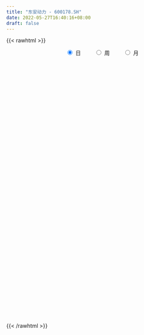 ```yaml
---
title: "东安动力 - 600178.SH"
date: 2022-05-27T16:40:16+08:00
draft: false
---
```

{{< rawhtml >}}
    <div style="text-align: center">
        <label style="padding: 1rem;"><input style="margin-right: .5rem" type="radio" name="period" value="D" checked onclick="period_change(this)">日</label>
        <label style="padding: 1rem;"><input style="margin-right: .5rem" type="radio" name="period" value="W" onclick="period_change(this)">周</label>
        <label style="padding: 1rem;"><input style="margin-right: .5rem" type="radio" name="period" value="M" onclick="period_change(this)">月</label>
    </div>
    <div id="chart" style="height: 700px;"></div> 
    <script type="text/javascript">
        const D_v = [75578.53,232009.98,390806.39,212543.62,129917.0,147412.0,121628.0,91221.02,167577.0,250555.18,148158.25,297235.2,145918.06,273337.76,218504.05,195555.02,139828.17,163439.41,115826.51,103747.0,86492.16,65481.02,87393.16,74489.96,87022.58,92108.02,89717.04,69013.31,51948.51,94315.02,55016.69,85388.19,44157.63,43102.44,46839.45,44453.62,52015.0,52824.39,162140.66,126234.41,74250.51,62339.51,126671.51,99533.04,102557.85,114909.93,121759.06,267925.66,185135.76,115951.01,115955.12,109349.1,111663.13,147918.73,154372.51,102283.92,135496.01,175780.36,123992.11,176865.61,112542.01,109062.0,102473.6,98718.29,111320.06,71851.0,60489.0,64166.01,98919.11,97922.05,84505.48,85685.89,90992.2,100440.56,115754.99,198087.39,147245.63,140473.58,260495.12,192016.16,131096.92,100363.02,156190.67,85091.67,149941.67,224723.78,144592.5,115157.01,88431.02,76652.48,94756.0,93233.83,41109.0,47891.0,36383.46,44680.01,41682.02,40101.38,39228.28,33760.03,30850.71,32080.71,36784.01,31112.93,37346.0,29811.91,24639.14,20835.14,46597.1,46784.46,40064.54,170369.89,132705.94,56395.14,73206.94,50970.08,48496.13,55243.21,43316.38,68636.45,97815.69,114006.61,75848.95,121305.0,71759.0,130383.28,82926.59,67714.28,76635.32,70737.22,46078.0,42928.0,88985.0,259366.62,577583.59,334213.01,246892.34,240300.14,283792.37,237992.6,156116.31,174749.92,181857.51,167980.52,237152.42,422445.27,215716.49,174897.71,176544.71,148042.0,175997.23,109885.0,62562.02,162587.02,101204.0,100820.21,76583.57,126546.5,111852.5,69984.63,49410.0,42024.0,40332.0,43973.95,48812.01,57117.56,79094.3,65361.02,76285.01,31092.0,52884.01,62021.21,46235.0,54449.0,48458.0,50742.32,46874.32,38680.05,43065.69,44300.38,66435.32,42649.0,37626.01,34669.38,25771.31,33648.38,35413.32,46957.0,59951.0,40295.0,30979.13,36768.01,41904.45,68901.4,51407.0,49901.0,45764.0,53473.4,48948.44,41929.31,35769.0,56309.0,57823.0,50825.0,42491.06,38765.01,31786.28,40306.94,30059.01,36540.02,28389.0,24686.0,21421.0,50094.36,66179.01,47903.0,51974.63,39263.01,37224.96,24422.31,18566.0,40563.2,67001.01,47612.01,49221.94,39840.58,55054.56,34011.0,72251.01,58362.01,39964.0,29224.0,35797.03,25555.14,28523.0,18289.0,20851.0,31812.0,21231.01,41023.94,30216.0,32280.0,78328.11,78141.77,60382.01,63494.01,104660.01,50684.0,70901.39,244005.15]
const D_histogram = [0.0,0.0476845584,0.05588883,0.0483309,0.0394439581,0.0351798708,0.0333312346,0.0228385789,0.0226848112,0.0461345672,0.0544346711,0.0609444811,0.0550412976,0.0726976781,0.0754200088,0.0773635422,0.0569320692,0.0259576106,-0.0056123263,-0.042243997,-0.0768535692,-0.0878612024,-0.0807519809,-0.0713786569,-0.0596449446,-0.0507272406,-0.0624207782,-0.0614016533,-0.061262428,-0.0774967918,-0.0806299586,-0.0969015368,-0.1005506998,-0.0856570808,-0.069299373,-0.0514472003,-0.0379441443,-0.0201302807,0.0141756249,0.035289736,0.0392900971,0.0405609319,0.0533635962,0.059199715,0.0646957075,0.065713892,0.0643604996,0.0856956175,0.074627173,0.045573469,-0.0003538182,-0.0097763852,0.0041977283,0.026988901,0.0297994594,0.0339111886,0.0398219858,0.0483743176,0.0401547842,0.0440985134,0.0470623976,0.0453204376,0.0323206713,0.0103198275,-0.0308709805,-0.0442076131,-0.047582198,-0.0552764166,-0.0377071727,-0.0198164091,-0.0058077041,0.0031321493,0.0058664574,0.0026400123,0.0060514272,0.0147070531,0.0121225001,-0.0012283821,0.0157513525,0.0278413649,0.0259585334,0.0128046239,-0.0137733566,-0.0281953317,-0.0558758772,-0.0385959176,-0.048198475,-0.0619118809,-0.0773418981,-0.0800991763,-0.0950079764,-0.1190877352,-0.1282366483,-0.1393806743,-0.130451681,-0.1040066417,-0.077942951,-0.0635177622,-0.0448734273,-0.0282887644,-0.0163526902,-0.0034514625,0.0125771508,0.0175716805,0.0127956828,0.0123277358,0.0107273648,0.0135820698,0.0043704628,-0.0119311484,-0.0037151137,0.0194458756,0.0436956717,0.0513026891,0.0607261663,0.0578922312,0.0576030251,0.058154501,0.0590714449,0.0645019901,0.0716917052,0.0819964439,0.0711903587,0.0813799956,0.0810353462,0.0917903274,0.0934130999,0.0883758287,0.0734832169,0.0543030342,0.0326789976,0.015049523,0.0193207501,0.0721506874,0.0963228605,0.118276987,0.1208278435,0.0910245192,0.0952657585,0.0770099965,0.062665795,0.0258553371,0.0081048557,-0.0018925779,0.0094522602,0.0501503546,0.0616881958,0.0535653461,0.023212457,-0.0016666017,-0.0588210145,-0.0998896151,-0.1233899746,-0.1120295603,-0.105324524,-0.1010106451,-0.0937241778,-0.1051645544,-0.096232484,-0.1054127376,-0.1016114085,-0.1011283333,-0.0859273144,-0.0793331596,-0.084680247,-0.0708733249,-0.0775321198,-0.0850054735,-0.104529223,-0.1105607408,-0.1171400663,-0.1368525714,-0.1385625335,-0.1432614619,-0.1288393166,-0.102256658,-0.0704888218,-0.0382520341,-0.0168966879,-0.0123770629,0.0018031942,0.0129947898,0.0287167935,0.034901565,0.0423629401,0.0520513042,0.0542126901,0.0629066262,0.0533979051,0.0526403452,0.0489912818,0.0531821584,0.0587551689,0.0698738259,0.0664955024,0.0515035865,0.0267101266,-0.0010733849,-0.0011923268,0.0007210611,-0.0076808521,-0.0399591936,-0.0426618239,-0.0387134163,-0.0275241302,-0.014872936,-0.000658391,0.0137923827,0.0154768948,0.0243524209,0.0231744753,0.0195331988,0.0189615524,0.027320583,0.0343949593,0.0383003657,0.0226967317,0.0052040966,-0.0170346326,-0.018707323,-0.0252282416,-0.0126905925,0.0105261012,0.0219643954,0.0202651282,0.0090980288,-0.0221167254,-0.0482558078,-0.0997276209,-0.1513884291,-0.1599093778,-0.1565343663,-0.1244635184,-0.089205915,-0.0708266277,-0.0459594404,-0.0220536512,-0.0025060704,0.0164817482,0.0455729603,0.0614989584,0.0739418093,0.0967823975,0.1164258615,0.1244740328,0.1405033154,0.1354855979,0.1357373891,0.1396076106,0.1777717253]
const D_fast = [0.0,0.059605698,0.0817821771,0.0863069721,0.0872810198,0.0918119002,0.0982960726,0.0935130616,0.0990304966,0.1340138945,0.1559226662,0.1776685965,0.1855257374,0.2213565373,0.2429338702,0.2642182892,0.2580198335,0.2335347776,0.2005617591,0.1533690892,0.0995461246,0.0665731908,0.0534944171,0.0450230769,0.041845553,0.0380814468,0.0107827147,-0.0035485737,-0.0187249554,-0.0543335171,-0.0776241736,-0.118121136,-0.146907974,-0.1534286251,-0.1543957606,-0.149405388,-0.145388368,-0.1326070747,-0.0947572628,-0.0648207177,-0.0509978324,-0.0395867645,-0.0134432013,0.0071928463,0.0288627657,0.0463094232,0.0610461557,0.1038051779,0.1113935267,0.0937331899,0.0477174481,0.0358507849,0.0508743305,0.0804127285,0.0906731517,0.1032626781,0.1191289716,0.1397748829,0.1415940455,0.1565624031,0.1712918867,0.1808800361,0.1759604376,0.1565395506,0.1076309976,0.0832424617,0.0679723272,0.0464590045,0.0546014552,0.0675381166,0.0800948956,0.0898177862,0.0940187087,0.0914522667,0.0963765384,0.1087089275,0.1091549996,0.0954970218,0.1164145946,0.1354649482,0.1400717501,0.1301189966,0.1000976769,0.0786268689,0.0369773541,0.0446083343,0.0229561582,-0.006235218,-0.0410007097,-0.0637827821,-0.1024435762,-0.1562952688,-0.197503344,-0.2434925385,-0.2671764655,-0.2667330867,-0.2601551337,-0.2616093855,-0.2541834074,-0.2446709356,-0.236823034,-0.2247846719,-0.2056117709,-0.1962243211,-0.1978013981,-0.1951874112,-0.1941059409,-0.1878557185,-0.1959747098,-0.215259108,-0.2079718518,-0.1799493936,-0.1447756796,-0.12434299,-0.0997379711,-0.0880988484,-0.0739872982,-0.0588971971,-0.0432123919,-0.0216563492,0.0034562922,0.0342601418,0.0412516463,0.0717862821,0.0917004693,0.1254030323,0.1503790798,0.1674357657,0.1709139582,0.165309534,0.1518552468,0.1379881529,0.1470895677,0.2179571767,0.266210065,0.3177334382,0.3504912556,0.3434440612,0.37150174,0.3724984772,0.3738207244,0.3434741008,0.3277498333,0.3172792552,0.3309871584,0.3842228414,0.4111827316,0.4164512185,0.3919014435,0.3666057345,0.294746068,0.2287050636,0.1743572105,0.1577102348,0.13808414,0.1171453577,0.1010007805,0.0632692653,0.0481432147,0.0126097767,-0.0089917464,-0.0337907545,-0.0400715642,-0.0533106992,-0.0798278484,-0.0837392576,-0.1097810823,-0.1385058045,-0.1841618597,-0.2178335627,-0.2536979048,-0.3076235528,-0.3439741482,-0.3844884421,-0.4022761259,-0.4012576318,-0.387112001,-0.3644382219,-0.3473070477,-0.3458816884,-0.3312506328,-0.3168103397,-0.2939091376,-0.2789989749,-0.2609468648,-0.2382456746,-0.2225311162,-0.1981105236,-0.1942697684,-0.181867242,-0.173268485,-0.1557820687,-0.1355202659,-0.1069331525,-0.0936876004,-0.0958036196,-0.1139195479,-0.1419714056,-0.1423884292,-0.1402947761,-0.1506169023,-0.1928850421,-0.2062531284,-0.2119830749,-0.2076748213,-0.1987418611,-0.1846919139,-0.1667930445,-0.1612393087,-0.1462756774,-0.1416600042,-0.1404179809,-0.1362492393,-0.1210600629,-0.1053869468,-0.091906449,-0.1018359001,-0.118027511,-0.1445248983,-0.1508744195,-0.1637023986,-0.1543373975,-0.1284891785,-0.1115597855,-0.1081927707,-0.1170853628,-0.1538292983,-0.1920323328,-0.2684360511,-0.3579439666,-0.4064422597,-0.4422008397,-0.4412458715,-0.4282897468,-0.4276171164,-0.4142397893,-0.3958474128,-0.3769263497,-0.353818094,-0.3133336418,-0.2820329042,-0.2511046009,-0.2040684133,-0.155318484,-0.1161518044,-0.064996693,-0.036143011,-0.0019568725,0.0368152516,0.1194222976]
const D_slow = [0.0,0.0119211396,0.0258933471,0.0379760721,0.0478370616,0.0566320293,0.064964838,0.0706744827,0.0763456855,0.0878793273,0.1014879951,0.1167241154,0.1304844398,0.1486588593,0.1675138615,0.186854747,0.2010877643,0.207577167,0.2061740854,0.1956130862,0.1763996938,0.1544343932,0.134246398,0.1164017338,0.1014904976,0.0888086875,0.0732034929,0.0578530796,0.0425374726,0.0231632746,0.003005785,-0.0212195992,-0.0463572742,-0.0677715443,-0.0850963876,-0.0979581877,-0.1074442238,-0.1124767939,-0.1089328877,-0.1001104537,-0.0902879295,-0.0801476965,-0.0668067974,-0.0520068687,-0.0358329418,-0.0194044688,-0.0033143439,0.0181095605,0.0367663537,0.048159721,0.0480712664,0.0456271701,0.0466766022,0.0534238274,0.0608736923,0.0693514894,0.0793069859,0.0914005653,0.1014392613,0.1124638897,0.1242294891,0.1355595985,0.1436397663,0.1462197232,0.138501978,0.1274500748,0.1155545253,0.1017354211,0.0923086279,0.0873545257,0.0859025996,0.086685637,0.0881522513,0.0888122544,0.0903251112,0.0940018745,0.0970324995,0.096725404,0.1006632421,0.1076235833,0.1141132167,0.1173143727,0.1138710335,0.1068222006,0.0928532313,0.0832042519,0.0711546331,0.0556766629,0.0363411884,0.0163163943,-0.0074355998,-0.0372075336,-0.0692666957,-0.1041118643,-0.1367247845,-0.1627264449,-0.1822121827,-0.1980916232,-0.2093099801,-0.2163821712,-0.2204703437,-0.2213332094,-0.2181889217,-0.2137960015,-0.2105970809,-0.2075151469,-0.2048333057,-0.2014377883,-0.2003451726,-0.2033279597,-0.2042567381,-0.1993952692,-0.1884713513,-0.175645679,-0.1604641374,-0.1459910796,-0.1315903234,-0.1170516981,-0.1022838369,-0.0861583393,-0.068235413,-0.0477363021,-0.0299387124,-0.0095937135,0.0106651231,0.0336127049,0.0569659799,0.0790599371,0.0974307413,0.1110064998,0.1191762492,0.12293863,0.1277688175,0.1458064893,0.1698872045,0.1994564512,0.2296634121,0.2524195419,0.2762359815,0.2954884807,0.3111549294,0.3176187637,0.3196449776,0.3191718331,0.3215348982,0.3340724868,0.3494945358,0.3628858723,0.3686889866,0.3682723362,0.3535670825,0.3285946788,0.2977471851,0.269739795,0.243408664,0.2181560028,0.1947249583,0.1684338197,0.1443756987,0.1180225143,0.0926196622,0.0673375788,0.0458557502,0.0260224603,0.0048523986,-0.0128659326,-0.0322489626,-0.053500331,-0.0796326367,-0.1072728219,-0.1365578385,-0.1707709813,-0.2054116147,-0.2412269802,-0.2734368093,-0.2990009738,-0.3166231793,-0.3261861878,-0.3304103598,-0.3335046255,-0.333053827,-0.3298051295,-0.3226259311,-0.3139005399,-0.3033098049,-0.2902969788,-0.2767438063,-0.2610171497,-0.2476676735,-0.2345075872,-0.2222597667,-0.2089642271,-0.1942754349,-0.1768069784,-0.1601831028,-0.1473072062,-0.1406296745,-0.1408980207,-0.1411961024,-0.1410158372,-0.1429360502,-0.1529258486,-0.1635913045,-0.1732696586,-0.1801506912,-0.1838689252,-0.1840335229,-0.1805854272,-0.1767162035,-0.1706280983,-0.1648344795,-0.1599511798,-0.1552107917,-0.1483806459,-0.1397819061,-0.1302068147,-0.1245326317,-0.1232316076,-0.1274902657,-0.1321670965,-0.1384741569,-0.141646805,-0.1390152797,-0.1335241809,-0.1284578988,-0.1261833916,-0.131712573,-0.1437765249,-0.1687084302,-0.2065555375,-0.2465328819,-0.2856664735,-0.3167823531,-0.3390838318,-0.3567904887,-0.3682803488,-0.3737937616,-0.3744202793,-0.3702998422,-0.3589066021,-0.3435318625,-0.3250464102,-0.3008508108,-0.2717443455,-0.2406258372,-0.2055000084,-0.1716286089,-0.1376942616,-0.102792359,-0.0583494277]
const D_data = [['2021-05-18', 7.3122, 7.4218, 7.1827, 7.4916],['2021-05-19', 7.3919, 8.169, 7.3023, 8.169],['2021-05-20', 8.3981, 7.8701, 7.7705, 8.3981],['2021-05-21', 7.8502, 7.7207, 7.6908, 7.9399],['2021-05-24', 7.6609, 7.7008, 7.6012, 7.8203],['2021-05-25', 7.6709, 7.7605, 7.5613, 7.8402],['2021-05-26', 7.7605, 7.8104, 7.7207, 7.91],['2021-05-27', 7.8104, 7.7008, 7.6908, 7.8402],['2021-05-28', 7.8203, 7.8303, 7.7904, 8.1192],['2021-05-31', 7.8303, 8.2288, 7.7506, 8.4081],['2021-06-01', 8.0893, 8.179, 7.9897, 8.179],['2021-06-02', 8.1192, 8.2587, 8.0395, 8.6173],['2021-06-03', 8.2188, 8.169, 8.0793, 8.3583],['2021-06-04', 8.0893, 8.5675, 7.9797, 8.7667],['2021-06-07', 8.6173, 8.5177, 8.3682, 8.946],['2021-06-08', 8.3981, 8.6073, 8.2088, 8.6472],['2021-06-09', 8.5675, 8.3583, 8.3184, 8.6671],['2021-06-10', 8.2786, 8.1491, 8.0395, 8.3483],['2021-06-11', 8.1192, 8.0096, 7.9996, 8.3085],['2021-06-15', 7.9698, 7.7705, 7.6709, 7.9797],['2021-06-16', 7.7207, 7.5812, 7.5713, 7.8701],['2021-06-17', 7.7107, 7.7107, 7.6111, 7.7904],['2021-06-18', 7.7605, 7.8801, 7.6012, 7.9498],['2021-06-21', 7.9498, 7.91, 7.8203, 8.0196],['2021-06-22', 7.91, 7.9598, 7.8104, 7.9897],['2021-06-23', 7.8901, 7.9498, 7.8901, 8.1192],['2021-06-24', 7.93, 7.65, 7.63, 7.98],['2021-06-25', 7.68, 7.74, 7.54, 7.74],['2021-06-28', 7.73, 7.69, 7.67, 7.82],['2021-06-29', 7.66, 7.39, 7.38, 7.68],['2021-06-30', 7.4, 7.44, 7.35, 7.47],['2021-07-01', 7.49, 7.15, 7.13, 7.5],['2021-07-02', 7.15, 7.17, 7.12, 7.24],['2021-07-05', 7.2, 7.35, 7.15, 7.35],['2021-07-06', 7.35, 7.38, 7.26, 7.41],['2021-07-07', 7.35, 7.43, 7.31, 7.43],['2021-07-08', 7.49, 7.41, 7.37, 7.53],['2021-07-09', 7.39, 7.51, 7.28, 7.52],['2021-07-12', 7.53, 7.84, 7.53, 7.98],['2021-07-13', 7.97, 7.83, 7.8, 8.07],['2021-07-14', 7.8, 7.7, 7.66, 7.85],['2021-07-15', 7.7, 7.7, 7.57, 7.75],['2021-07-16', 7.71, 7.91, 7.65, 8.07],['2021-07-19', 7.88, 7.91, 7.82, 8.04],['2021-07-20', 7.82, 7.98, 7.7, 8.0],['2021-07-21', 7.98, 7.99, 7.9, 8.06],['2021-07-22', 8.0, 8.01, 7.97, 8.18],['2021-07-23', 7.98, 8.41, 7.9, 8.43],['2021-07-26', 8.44, 8.1, 7.92, 8.47],['2021-07-27', 8.14, 7.82, 7.81, 8.22],['2021-07-28', 7.78, 7.43, 7.33, 7.87],['2021-07-29', 7.45, 7.74, 7.45, 7.88],['2021-07-30', 7.72, 8.05, 7.66, 8.09],['2021-08-02', 8.05, 8.28, 7.99, 8.3],['2021-08-03', 8.29, 8.13, 8.1, 8.42],['2021-08-04', 8.13, 8.2, 8.1, 8.31],['2021-08-05', 8.18, 8.29, 8.11, 8.38],['2021-08-06', 8.25, 8.41, 8.17, 8.47],['2021-08-09', 8.3, 8.25, 8.2, 8.45],['2021-08-10', 8.3, 8.44, 8.25, 8.62],['2021-08-11', 8.55, 8.5, 8.37, 8.55],['2021-08-12', 8.48, 8.5, 8.33, 8.54],['2021-08-13', 8.5, 8.37, 8.33, 8.57],['2021-08-16', 8.29, 8.2, 8.16, 8.5],['2021-08-17', 8.19, 7.8, 7.8, 8.26],['2021-08-18', 7.85, 7.99, 7.8, 7.99],['2021-08-19', 7.95, 8.05, 7.85, 8.08],['2021-08-20', 8.04, 7.94, 7.78, 8.04],['2021-08-23', 7.89, 8.26, 7.89, 8.26],['2021-08-24', 8.29, 8.35, 8.2, 8.4],['2021-08-25', 8.36, 8.39, 8.25, 8.45],['2021-08-26', 8.39, 8.4, 8.3, 8.44],['2021-08-27', 8.4, 8.37, 8.25, 8.47],['2021-08-30', 8.37, 8.31, 8.23, 8.45],['2021-08-31', 8.29, 8.41, 8.11, 8.57],['2021-09-01', 8.43, 8.53, 8.31, 8.86],['2021-09-02', 8.42, 8.43, 8.1, 8.47],['2021-09-03', 8.57, 8.27, 8.26, 8.67],['2021-09-06', 8.23, 8.68, 8.16, 8.88],['2021-09-07', 8.68, 8.73, 8.55, 8.75],['2021-09-08', 8.72, 8.62, 8.53, 8.72],['2021-09-09', 8.61, 8.47, 8.4, 8.63],['2021-09-10', 8.49, 8.21, 8.2, 8.53],['2021-09-13', 8.19, 8.25, 8.13, 8.27],['2021-09-14', 8.25, 7.95, 7.88, 8.34],['2021-09-15', 7.95, 8.46, 7.89, 8.48],['2021-09-16', 8.52, 8.12, 8.09, 8.53],['2021-09-17', 8.11, 7.97, 7.73, 8.19],['2021-09-22', 7.86, 7.82, 7.66, 7.9],['2021-09-23', 7.85, 7.87, 7.85, 8.04],['2021-09-24', 7.9, 7.6, 7.58, 7.93],['2021-09-27', 7.6, 7.29, 7.16, 7.65],['2021-09-28', 7.27, 7.28, 7.22, 7.37],['2021-09-29', 7.26, 7.08, 7.06, 7.26],['2021-09-30', 7.1, 7.2, 7.09, 7.23],['2021-10-08', 7.2, 7.4, 7.2, 7.41],['2021-10-11', 7.45, 7.44, 7.35, 7.52],['2021-10-12', 7.45, 7.32, 7.2, 7.46],['2021-10-13', 7.34, 7.39, 7.3, 7.41],['2021-10-14', 7.42, 7.4, 7.3, 7.44],['2021-10-15', 7.4, 7.37, 7.32, 7.44],['2021-10-18', 7.38, 7.41, 7.33, 7.42],['2021-10-19', 7.44, 7.5, 7.39, 7.52],['2021-10-20', 7.47, 7.4, 7.39, 7.49],['2021-10-21', 7.4, 7.26, 7.26, 7.4],['2021-10-22', 7.25, 7.28, 7.22, 7.41],['2021-10-25', 7.28, 7.24, 7.16, 7.35],['2021-10-26', 7.25, 7.28, 7.23, 7.3],['2021-10-27', 7.35, 7.09, 7.06, 7.37],['2021-10-28', 7.11, 6.9, 6.81, 7.11],['2021-10-29', 6.9, 7.15, 6.83, 7.24],['2021-11-01', 7.79, 7.4, 7.38, 7.85],['2021-11-02', 7.47, 7.54, 7.14, 7.55],['2021-11-03', 7.35, 7.43, 7.34, 7.52],['2021-11-04', 7.4, 7.52, 7.37, 7.6],['2021-11-05', 7.57, 7.41, 7.41, 7.57],['2021-11-08', 7.41, 7.46, 7.41, 7.58],['2021-11-09', 7.43, 7.5, 7.42, 7.52],['2021-11-10', 7.47, 7.54, 7.41, 7.54],['2021-11-11', 7.53, 7.65, 7.5, 7.7],['2021-11-12', 7.62, 7.75, 7.53, 7.81],['2021-11-15', 7.8, 7.89, 7.79, 8.0],['2021-11-16', 7.89, 7.68, 7.66, 7.9],['2021-11-17', 7.69, 8.0, 7.67, 8.03],['2021-11-18', 8.05, 7.96, 7.89, 8.07],['2021-11-19', 8.05, 8.2, 7.94, 8.24],['2021-11-22', 8.14, 8.2, 8.0, 8.23],['2021-11-23', 8.19, 8.19, 8.13, 8.29],['2021-11-24', 8.18, 8.09, 8.05, 8.2],['2021-11-25', 8.08, 8.01, 7.98, 8.13],['2021-11-26', 8.0, 7.92, 7.86, 8.0],['2021-11-29', 7.8, 7.9, 7.75, 7.96],['2021-11-30', 7.96, 8.17, 7.92, 8.29],['2021-12-01', 8.19, 8.99, 8.08, 8.99],['2021-12-02', 9.44, 8.93, 8.9, 9.47],['2021-12-03', 8.9, 9.14, 8.73, 9.25],['2021-12-06', 9.27, 9.09, 8.98, 9.43],['2021-12-07', 9.11, 8.73, 8.5, 9.25],['2021-12-08', 8.76, 9.2, 8.66, 9.6],['2021-12-09', 9.24, 8.99, 8.86, 9.32],['2021-12-10', 8.84, 9.05, 8.72, 9.1],['2021-12-13', 9.13, 8.71, 8.64, 9.13],['2021-12-14', 8.75, 8.86, 8.71, 9.18],['2021-12-15', 8.86, 8.93, 8.71, 9.05],['2021-12-16', 8.87, 9.25, 8.82, 9.31],['2021-12-17', 9.11, 9.83, 9.1, 10.1],['2021-12-20', 9.68, 9.7, 9.6, 9.94],['2021-12-21', 9.66, 9.56, 9.37, 9.74],['2021-12-22', 9.42, 9.26, 9.07, 9.56],['2021-12-23', 9.27, 9.24, 9.13, 9.48],['2021-12-24', 9.26, 8.64, 8.62, 9.31],['2021-12-27', 8.65, 8.56, 8.33, 8.69],['2021-12-28', 8.57, 8.56, 8.49, 8.64],['2021-12-29', 8.56, 8.91, 8.4, 9.05],['2021-12-30', 8.88, 8.85, 8.76, 8.97],['2021-12-31', 8.86, 8.8, 8.67, 9.0],['2022-01-04', 8.79, 8.82, 8.67, 8.85],['2022-01-05', 8.73, 8.52, 8.22, 8.82],['2022-01-06', 8.48, 8.71, 8.4, 8.88],['2022-01-07', 8.67, 8.42, 8.41, 8.8],['2022-01-10', 8.46, 8.5, 8.35, 8.52],['2022-01-11', 8.5, 8.4, 8.39, 8.6],['2022-01-12', 8.45, 8.56, 8.45, 8.58],['2022-01-13', 8.5, 8.45, 8.44, 8.62],['2022-01-14', 8.46, 8.24, 8.23, 8.55],['2022-01-17', 8.2, 8.44, 8.1, 8.49],['2022-01-18', 8.44, 8.14, 8.11, 8.46],['2022-01-19', 8.15, 8.02, 7.97, 8.26],['2022-01-20', 8.12, 7.71, 7.69, 8.12],['2022-01-21', 7.7, 7.71, 7.61, 7.78],['2022-01-24', 7.61, 7.56, 7.51, 7.68],['2022-01-25', 7.56, 7.2, 7.19, 7.6],['2022-01-26', 7.23, 7.23, 7.2, 7.35],['2022-01-27', 7.26, 7.03, 7.03, 7.27],['2022-01-28', 7.06, 7.15, 6.95, 7.23],['2022-02-07', 7.29, 7.28, 7.15, 7.35],['2022-02-08', 7.32, 7.39, 7.25, 7.42],['2022-02-09', 7.4, 7.48, 7.37, 7.51],['2022-02-10', 7.52, 7.42, 7.34, 7.52],['2022-02-11', 7.4, 7.22, 7.2, 7.41],['2022-02-14', 7.22, 7.34, 7.11, 7.57],['2022-02-15', 7.34, 7.33, 7.24, 7.42],['2022-02-16', 7.38, 7.43, 7.37, 7.46],['2022-02-17', 7.45, 7.35, 7.34, 7.47],['2022-02-18', 7.3, 7.39, 7.26, 7.42],['2022-02-21', 7.35, 7.46, 7.35, 7.47],['2022-02-22', 7.44, 7.4, 7.35, 7.47],['2022-02-23', 7.46, 7.52, 7.41, 7.53],['2022-02-24', 7.52, 7.3, 7.22, 7.56],['2022-02-25', 7.37, 7.39, 7.35, 7.49],['2022-02-28', 7.44, 7.35, 7.27, 7.45],['2022-03-01', 7.38, 7.46, 7.34, 7.47],['2022-03-02', 7.44, 7.52, 7.41, 7.55],['2022-03-03', 7.55, 7.66, 7.52, 7.71],['2022-03-04', 7.65, 7.53, 7.47, 7.65],['2022-03-07', 7.53, 7.36, 7.31, 7.59],['2022-03-08', 7.34, 7.14, 7.1, 7.38],['2022-03-09', 7.19, 6.95, 6.71, 7.19],['2022-03-10', 7.08, 7.2, 7.06, 7.26],['2022-03-11', 7.14, 7.21, 6.94, 7.24],['2022-03-14', 7.23, 7.04, 7.01, 7.23],['2022-03-15', 7.01, 6.59, 6.59, 7.04],['2022-03-16', 6.9, 6.81, 6.55, 6.9],['2022-03-17', 6.93, 6.84, 6.8, 6.98],['2022-03-18', 6.84, 6.92, 6.76, 6.96],['2022-03-21', 6.96, 6.96, 6.86, 6.99],['2022-03-22', 6.92, 7.02, 6.87, 7.06],['2022-03-23', 7.02, 7.08, 6.97, 7.08],['2022-03-24', 7.05, 6.95, 6.93, 7.06],['2022-03-25', 6.98, 7.06, 6.95, 7.08],['2022-03-28', 7.0, 6.95, 6.92, 7.05],['2022-03-29', 6.97, 6.9, 6.88, 7.01],['2022-03-30', 6.92, 6.92, 6.88, 6.95],['2022-03-31', 6.92, 7.05, 6.89, 7.05],['2022-04-01', 7.04, 7.08, 6.96, 7.1],['2022-04-06', 7.08, 7.08, 7.04, 7.15],['2022-04-07', 7.13, 6.81, 6.8, 7.13],['2022-04-08', 6.79, 6.69, 6.61, 6.83],['2022-04-11', 6.67, 6.5, 6.47, 6.68],['2022-04-12', 6.49, 6.66, 6.43, 6.67],['2022-04-13', 6.64, 6.54, 6.53, 6.64],['2022-04-14', 6.58, 6.76, 6.52, 6.81],['2022-04-15', 6.69, 6.97, 6.56, 6.98],['2022-04-18', 6.9, 6.91, 6.77, 6.91],['2022-04-19', 6.9, 6.77, 6.69, 6.91],['2022-04-20', 6.77, 6.61, 6.56, 6.84],['2022-04-21', 6.61, 6.22, 6.18, 6.62],['2022-04-22', 6.22, 6.08, 6.08, 6.22],['2022-04-25', 6.0, 5.47, 5.47, 6.0],['2022-04-26', 5.4, 5.06, 5.02, 5.45],['2022-04-27', 5.03, 5.28, 4.94, 5.29],['2022-04-28', 5.2, 5.25, 5.11, 5.32],['2022-04-29', 5.33, 5.55, 5.28, 5.6],['2022-05-05', 5.49, 5.64, 5.49, 5.66],['2022-05-06', 5.51, 5.46, 5.43, 5.56],['2022-05-09', 5.46, 5.56, 5.4, 5.61],['2022-05-10', 5.56, 5.6, 5.43, 5.64],['2022-05-11', 5.6, 5.6, 5.59, 5.77],['2022-05-12', 5.55, 5.65, 5.53, 5.68],['2022-05-13', 5.68, 5.88, 5.65, 5.88],['2022-05-16', 5.9, 5.83, 5.77, 5.94],['2022-05-17', 5.8, 5.87, 5.76, 5.9],['2022-05-18', 5.89, 6.12, 5.85, 6.22],['2022-05-19', 6.02, 6.24, 6.01, 6.3],['2022-05-20', 6.3, 6.23, 6.19, 6.38],['2022-05-23', 6.24, 6.47, 6.17, 6.47],['2022-05-24', 6.58, 6.32, 6.29, 6.76],['2022-05-25', 6.27, 6.46, 6.24, 6.47],['2022-05-26', 6.49, 6.61, 6.3, 6.62],['2022-05-27', 6.58, 7.27, 6.5, 7.27]]
const W_v = [471241.1899999999,354587.03,275014.56,388854.31,331957.6699999999,330746.7,387848.48,274219.8,267166.6,371768.0,254721.56,243969.78,361600.65,239365.07,146569.56,169598.05,109044.33,189977.2,152272.27,108415.9,123539.67,137476.53,249445.58,94102.91,120431.51,97169.26,112108.55,115595.09,141949.51,113745.99,57900.0,53339.1,185350.72,112784.38,277075.08,1145309.5,562765.3400000001,199933.97,564240.8199999999,277708.74,139942.53,78610.91,375328.76,150741.21,400252.83,203539.07,101819.49,90965.0,93294.6,88648.0,102340.4,64576.45,90173.46,275087.04,402488.6,196920.98,189704.0,55274.59,48251.56,56316.71,72607.32,197423.39,53328.12,77383.67,48929.55,95175.27,142382.56,125845.18,184462.65,172330.15,172104.99,255781.38,138517.54,72526.54,102191.43,88839.85,223185.68,111710.29,537891.58,1130518.79,552280.75,578924.5800000001,582603.47,632157.26,434159.14,448327.44,969249.01,545754.95,663923.03,1323420.3600000001,438108.7,120052.03,269988.82,211074.31,226983.14,158037.1,110866.82,146692.48,148304.04,213050.16,499664.27,446075.56,174041.83,122644.8,101579.36,102028.45,75057.47,166258.85,1027507.27,398543.52,216520.24,188277.64,111515.94,17035.0,68236.57,108635.1,88572.63,93185.76,95326.45,67257.63,78423.46,74452.29,110384.82,127115.01,120277.15,103304.36,85111.17,273421.49,134093.53,109178.94,172447.27,153885.82,227824.48,323449.14,283688.26,302138.99,203964.24,136520.86,160463.94,183785.12,186653.26,849575.1100000001,572156.6,136220.53,227140.88,165872.24,110614.74,431401.05,271101.23,180876.61,97829.8,219812.41,487403.2000000001,764020.41,1071354.3,4579546.5499999998,3236430.5499999998,1568511.1400000001,1224343.0799999998,702085.48,953061.73,554421.21,622159.96,673217.0700000001,853983.8300000001,179169.21,1283164.3900000001,472809.15,452743.16,1246396.8,643226.8,1976661.5099999998,2583292.6400000001,1506858.8700000001,977830.79,809933.5700000001,1380365.5999999999,962896.73,703122.48,445458.67,386562.63,358914.77,226066.07,118165.19,109307.0,461502.77,1305589.3700000001,1112974.8699999999,589448.45,635362.5,278354.82,264954.31,325794.26,1073463.26,434999.4,160548.48,576653.4,977368.97,657755.02,1115204.45,833153.16,343113.34,412350.91,330826.04,239234.9,551636.6,706685.54,638054.12,715851.5299999999,624935.33,406544.36,458024.73,702002.15,840161.8900000001,719506.63,259839.5,218617.29,44680.01,185622.42,167135.56,178920.38,483647.99,313507.86,513302.84,344091.41,1303076.22,1165093.76,1184185.6400000001,891198.1399999999,537058.25,384967.2,224551.96,308949.89,264047.22,223662.76,207151.02,216264.7,229959.99,240016.15,243217.06,177457.26,190769.37,139140.64,187777.48,225740.09,235598.05,54078.14,133206.95,279347.89,533744.5599999999]
const W_histogram = [0.0,-0.0315897436,-0.0509251866,-0.0380737966,-0.0587123873,-0.0384610516,-0.0302051343,-0.0285680685,-0.0418471704,-0.0421901574,-0.030526511,-0.0314648318,-0.0168045083,-0.0480700098,-0.0665629195,-0.1239454872,-0.1468148044,-0.1724283883,-0.18917481,-0.1832595516,-0.1838820239,-0.1540335607,-0.1410488556,-0.1181439974,-0.089321021,-0.0675729732,-0.0657766917,-0.0530536263,-0.0959501878,-0.134590171,-0.1385355244,-0.1170534093,-0.0697526762,-0.026911987,0.0141077656,0.0833998381,0.1261487094,0.1389918187,0.1737989898,0.1538135753,0.125447739,0.0943002513,0.0931596876,0.0917141149,0.1114251386,0.0811871828,0.0551655608,0.019125531,-0.0333522584,-0.0465531075,-0.0652957659,-0.0623723744,-0.0635704687,-0.025445673,-0.0050494923,0.0170765304,0.0093936221,0.0099246334,0.0066828584,0.0088636743,0.0149405358,0.0320093157,0.0346548166,-0.00056704,-0.027796312,-0.0313582786,-0.0128334245,0.005242512,0.0487788671,0.0607416611,0.0852067565,0.0918763624,0.086194887,0.0722351931,0.0485677562,0.0460152001,0.0605422697,0.0689780167,0.1365715667,0.0943421484,0.090180008,0.1041659032,0.1221998173,0.1294663819,0.1432970068,0.1703627662,0.165134934,0.1802539225,0.2304456973,0.2180837621,0.1425039819,0.0697260788,0.0099867669,-0.0473739012,-0.0829618141,-0.0971238774,-0.1115198782,-0.1078867164,-0.0897196657,-0.0778115394,-0.0327612584,-0.0506053422,-0.0572333146,-0.0576233216,-0.0672959862,-0.0878572287,-0.0974299656,-0.0822308688,-0.0571944937,-0.0271743935,-0.0019049793,0.0031758761,-0.0053088281,-0.0129367159,-0.0119720052,-0.020897327,-0.0177136554,-0.026129158,-0.0330560842,-0.0494158678,-0.0529190015,-0.0455196399,-0.0290246191,-0.0165233408,-0.000793083,0.0116965286,0.0303697635,0.0474162,0.0459189243,0.0378525261,-0.0026041491,-0.0218155104,-0.0082169841,-0.0147999507,0.0102147979,0.0180959118,0.0039728977,-0.0079517774,-0.0146708398,-0.0094834572,-0.0040716962,0.0469763162,0.0240343308,0.0137154382,-0.0015261447,-0.0152407927,-0.0158021989,0.0078430182,0.0180635936,0.0224710332,0.0165964113,0.0267941609,0.0553790552,0.1250133699,0.3874599649,0.5666610794,0.6041596438,0.5272522187,0.4132548141,0.3058437139,0.2106661073,0.0895216166,0.0180133847,-0.0078719479,-0.04129886,-0.0489904253,-0.0298705563,-0.0635414382,-0.1150335961,-0.0793779422,-0.0797880523,0.0556995824,0.0682378488,0.0512173818,0.0234399955,-0.0115850555,0.0111067105,-0.0736497121,-0.1404059167,-0.1958639821,-0.2230946111,-0.2955420056,-0.3333700918,-0.3435721361,-0.3103540535,-0.287822528,-0.1542665143,-0.1122619252,-0.093982203,-0.09067864,-0.0821077198,-0.0711356606,-0.0444510281,-0.018743576,-0.0140349897,0.0090910311,0.0342569493,0.0643967677,0.0870248139,0.1436120459,0.1355402642,0.114395165,0.0852272277,0.0249302986,0.0063004381,0.0185779969,0.0559235407,0.0520128449,0.0682787126,0.0706554893,0.0391523312,0.0428592887,0.0345198929,0.0215412699,-0.0052010464,-0.0474527446,-0.0990168947,-0.1151985534,-0.1227703845,-0.1280980559,-0.1340005913,-0.1147597164,-0.0754011036,-0.0183045287,0.0003715856,0.0897131155,0.1348573143,0.2051469493,0.1613241884,0.1340614059,0.0838401655,0.0344341331,-0.0342856618,-0.1133449294,-0.1542768966,-0.1624322945,-0.1600952412,-0.1420048725,-0.1440214255,-0.1562921126,-0.1465488257,-0.1308424709,-0.1380889595,-0.1162694052,-0.1517773007,-0.1980352584,-0.2200750937,-0.1927315103,-0.1398967149,-0.0295011681]
const W_fast = [0.0,-0.0394871795,-0.0715539192,-0.0682209783,-0.1035376659,-0.092901593,-0.0921969594,-0.0977019107,-0.1214428052,-0.1323333315,-0.1283013128,-0.1371058416,-0.1266466452,-0.1699296492,-0.2050632888,-0.2934322282,-0.3530052465,-0.4217259275,-0.4857660517,-0.5256656811,-0.5722586594,-0.5809185864,-0.6031960952,-0.6098272364,-0.6033345152,-0.5984797107,-0.6131276022,-0.6136679433,-0.6805520517,-0.7528395777,-0.7914188122,-0.7992000494,-0.7693374854,-0.7332247929,-0.6886780989,-0.5985360669,-0.5242500182,-0.4766589542,-0.3984020357,-0.3799340564,-0.376937958,-0.3845103828,-0.3623610246,-0.3408780685,-0.2933107603,-0.3032519204,-0.3154821521,-0.3467407992,-0.4075566531,-0.4323957792,-0.467462379,-0.4801320811,-0.4972227926,-0.4654594151,-0.4463256075,-0.4199304522,-0.425264955,-0.4222527853,-0.4238238457,-0.4194271113,-0.4096151158,-0.384544007,-0.3732348019,-0.4085984185,-0.4427767686,-0.4541783047,-0.4388618068,-0.4194752423,-0.3637441704,-0.3365959612,-0.2908291766,-0.2611904801,-0.2453232338,-0.2412241294,-0.2527496272,-0.2437983834,-0.2141357464,-0.1884554952,-0.0867190534,-0.1053629346,-0.0869800731,-0.0469527021,0.0016311664,0.0412643264,0.090919203,0.1605756539,0.1966315553,0.2568140244,0.3646172235,0.4067762289,0.3668224441,0.3114760607,0.2542334405,0.1850292972,0.1287009308,0.0902578981,0.0479819277,0.0246434105,0.0203805447,0.0128357861,0.0496957526,0.0192003332,-0.0017359679,-0.0165318053,-0.0430284664,-0.0855540161,-0.1194842444,-0.1248428648,-0.1141051132,-0.0908786113,-0.0660854419,-0.0602106175,-0.0700225287,-0.0808845956,-0.0829128862,-0.0970625396,-0.0983072819,-0.113255074,-0.1284460213,-0.1571597718,-0.1738926559,-0.1778732043,-0.1686343382,-0.1602638951,-0.1447319081,-0.1293181643,-0.1030524886,-0.074152002,-0.0641695467,-0.0627728134,-0.1038805259,-0.1285457647,-0.1170014844,-0.1272844388,-0.0997159906,-0.0873108989,-0.1004406885,-0.1143533079,-0.1247400803,-0.121923562,-0.117529725,-0.0547376336,-0.0716710363,-0.0785610693,-0.0941841884,-0.1117090346,-0.1162209906,-0.0906150189,-0.0758785451,-0.0658533472,-0.0675788663,-0.0506825764,-0.0082529183,0.0926347389,0.4519463251,0.7728127094,0.9613511848,1.0162568144,1.0055731132,0.9746229415,0.9321118617,0.8333477752,0.7663428894,0.7384895699,0.6947379428,0.6747987711,0.6864510011,0.6368947596,0.5566442027,0.572455371,0.5520982479,0.7015107782,0.7311085068,0.7268923853,0.7049749979,0.667053683,0.6925221265,0.589353276,0.4874955922,0.3830715313,0.3000672495,0.1537343536,0.0325637444,-0.0635313339,-0.1079017646,-0.1573258712,-0.0623364861,-0.0483973782,-0.0536132068,-0.0729793037,-0.0849353136,-0.0917471695,-0.0761752941,-0.0551537359,-0.053953897,-0.0285551184,0.0051750371,0.0514140474,0.0957982971,0.1882885406,0.214101825,0.221555517,0.2136943866,0.1596300322,0.1425752812,0.1594973392,0.2108237682,0.2199162836,0.2532518295,0.2732924785,0.2515774032,0.2659991829,0.2662897604,0.2586964548,0.2306538769,0.1765389925,0.1002206188,0.0552393217,0.0169748945,-0.0203772909,-0.0597799742,-0.0692290283,-0.0487206914,0.0037997513,0.0225687619,0.1343385707,0.2131970982,0.3347734704,0.3312817567,0.3375343256,0.3082731267,0.2674756274,0.1901844172,0.0827889172,0.0032877259,-0.0454757457,-0.0831625026,-0.1005733521,-0.1385952615,-0.1899389767,-0.2168328962,-0.2338371592,-0.2756058876,-0.2828536847,-0.3563059053,-0.4520726776,-0.5291312863,-0.5499705805,-0.5321099639,-0.4290897091]
const W_slow = [0.0,-0.0078974359,-0.0206287326,-0.0301471817,-0.0448252785,-0.0544405414,-0.061991825,-0.0691338422,-0.0795956348,-0.0901431741,-0.0977748019,-0.1056410098,-0.1098421369,-0.1218596393,-0.1385003692,-0.169486741,-0.2061904421,-0.2492975392,-0.2965912417,-0.3424061296,-0.3883766355,-0.4268850257,-0.4621472396,-0.491683239,-0.5140134942,-0.5309067375,-0.5473509104,-0.560614317,-0.584601864,-0.6182494067,-0.6528832878,-0.6821466401,-0.6995848092,-0.7063128059,-0.7027858645,-0.681935905,-0.6503987276,-0.615650773,-0.5722010255,-0.5337476317,-0.5023856969,-0.4788106341,-0.4555207122,-0.4325921835,-0.4047358988,-0.3844391031,-0.3706477129,-0.3658663302,-0.3742043948,-0.3858426716,-0.4021666131,-0.4177597067,-0.4336523239,-0.4400137421,-0.4412761152,-0.4370069826,-0.4346585771,-0.4321774187,-0.4305067041,-0.4282907856,-0.4245556516,-0.4165533227,-0.4078896185,-0.4080313785,-0.4149804565,-0.4228200262,-0.4260283823,-0.4247177543,-0.4125230375,-0.3973376222,-0.3760359331,-0.3530668425,-0.3315181208,-0.3134593225,-0.3013173834,-0.2898135834,-0.274678016,-0.2574335118,-0.2232906202,-0.1997050831,-0.1771600811,-0.1511186053,-0.1205686509,-0.0882020555,-0.0523778038,-0.0097871122,0.0314966213,0.0765601019,0.1341715262,0.1886924668,0.2243184622,0.2417499819,0.2442466737,0.2324031984,0.2116627448,0.1873817755,0.1595018059,0.1325301268,0.1101002104,0.0906473255,0.082457011,0.0698056754,0.0554973467,0.0410915163,0.0242675198,0.0023032126,-0.0220542788,-0.042611996,-0.0569106194,-0.0637042178,-0.0641804626,-0.0633864936,-0.0647137006,-0.0679478796,-0.0709408809,-0.0761652127,-0.0805936265,-0.087125916,-0.0953899371,-0.107743904,-0.1209736544,-0.1323535644,-0.1396097191,-0.1437405543,-0.1439388251,-0.1410146929,-0.1334222521,-0.1215682021,-0.110088471,-0.1006253395,-0.1012763767,-0.1067302543,-0.1087845003,-0.112484488,-0.1099307885,-0.1054068106,-0.1044135862,-0.1064015305,-0.1100692405,-0.1124401048,-0.1134580288,-0.1017139498,-0.0957053671,-0.0922765075,-0.0926580437,-0.0964682419,-0.1004187916,-0.0984580371,-0.0939421387,-0.0883243804,-0.0841752776,-0.0774767373,-0.0636319735,-0.0323786311,0.0644863602,0.20615163,0.357191541,0.4890045957,0.5923182992,0.6687792276,0.7214457545,0.7438261586,0.7483295048,0.7463615178,0.7360368028,0.7237891965,0.7163215574,0.7004361978,0.6716777988,0.6518333132,0.6318863002,0.6458111958,0.662870658,0.6756750034,0.6815350023,0.6786387385,0.6814154161,0.6630029881,0.6279015089,0.5789355134,0.5231618606,0.4492763592,0.3659338362,0.2800408022,0.2024522888,0.1304966568,0.0919300283,0.063864547,0.0403689962,0.0176993362,-0.0028275937,-0.0206115089,-0.0317242659,-0.0364101599,-0.0399189073,-0.0376461495,-0.0290819122,-0.0129827203,0.0087734832,0.0446764947,0.0785615607,0.107160352,0.1284671589,0.1346997336,0.1362748431,0.1409193423,0.1549002275,0.1679034387,0.1849731169,0.2026369892,0.212425072,0.2231398942,0.2317698674,0.2371551849,0.2358549233,0.2239917371,0.1992375135,0.1704378751,0.139745279,0.107720765,0.0742206172,0.0455306881,0.0266804122,0.02210428,0.0221971764,0.0446254553,0.0783397838,0.1296265212,0.1699575683,0.2034729197,0.2244329611,0.2330414944,0.224470079,0.1961338466,0.1575646225,0.1169565488,0.0769327385,0.0414315204,0.005426164,-0.0336468641,-0.0702840705,-0.1029946883,-0.1375169281,-0.1665842794,-0.2045286046,-0.2540374192,-0.3090561926,-0.3572390702,-0.3922132489,-0.399588541]
const W_data = [['2017-07-14', 10.0889, 9.1483, 9.1186, 10.2572],['2017-07-21', 8.9998, 8.6533, 8.277, 8.9998],['2017-07-28', 8.7523, 8.6335, 8.4354, 8.9107],['2017-08-04', 8.6929, 8.98, 8.3265, 9.0295],['2017-08-11', 8.9107, 8.4948, 8.4354, 8.9107],['2017-08-18', 8.4948, 8.9602, 8.4453, 9.0097],['2017-08-25', 9.0097, 8.8513, 8.6335, 9.0394],['2017-09-01', 8.8315, 8.7622, 8.7226, 8.9404],['2017-09-08', 8.7721, 8.5047, 8.4453, 8.7919],['2017-09-15', 8.5047, 8.584, 8.4849, 8.8414],['2017-09-22', 8.6038, 8.7226, 8.5147, 8.7622],['2017-09-29', 8.7127, 8.5543, 8.3364, 8.8513],['2017-10-13', 8.5939, 8.7523, 8.5939, 8.9008],['2017-10-20', 8.7028, 8.0889, 7.9998, 8.7622],['2017-10-27', 8.1087, 8.0493, 7.9998, 8.1681],['2017-11-03', 8.0493, 7.2573, 7.2078, 8.0889],['2017-11-10', 7.2375, 7.3365, 7.2375, 7.4949],['2017-11-17', 7.3365, 7.0097, 6.9602, 7.4751],['2017-11-24', 7.0394, 6.8216, 6.7622, 7.1879],['2017-12-01', 6.8216, 6.881, 6.6929, 6.9503],['2017-12-08', 6.8414, 6.6137, 6.386, 6.8909],['2017-12-15', 6.683, 6.881, 6.6335, 6.881],['2017-12-22', 6.8909, 6.6038, 6.5048, 7.1681],['2017-12-29', 6.6038, 6.6533, 6.4355, 6.6533],['2018-01-05', 6.6533, 6.7127, 6.5939, 6.8315],['2018-01-12', 6.7127, 6.6236, 6.4751, 6.7424],['2018-01-19', 6.6335, 6.3068, 6.1979, 6.6335],['2018-01-26', 6.2771, 6.3563, 6.1781, 6.4553],['2018-02-02', 6.3563, 5.4355, 5.3266, 6.3662],['2018-02-09', 5.4058, 5.089, 4.9999, 5.4355],['2018-02-14', 5.1088, 5.2078, 5.1088, 5.2672],['2018-02-23', 5.2276, 5.3761, 5.2177, 5.5048],['2018-03-02', 5.3365, 5.7127, 5.3167, 5.7523],['2018-03-09', 5.7028, 5.7622, 5.5939, 5.7721],['2018-03-16', 5.7919, 5.8612, 5.7424, 6.2573],['2018-03-23', 5.8513, 6.4553, 5.7424, 7.2276],['2018-03-30', 6.2672, 6.4157, 6.1286, 6.8315],['2018-04-04', 6.4256, 6.2078, 6.0395, 6.4751],['2018-04-13', 6.1187, 6.6533, 6.1187, 7.0988],['2018-04-20', 6.6038, 6.0593, 5.9702, 6.6929],['2018-04-27', 5.9702, 5.8612, 5.8117, 6.2078],['2018-05-04', 5.8612, 5.683, 5.1682, 5.9405],['2018-05-11', 5.7127, 5.9801, 5.7127, 6.7325],['2018-05-18', 5.99, 5.9801, 5.9108, 6.2078],['2018-05-25', 6.0395, 6.3167, 5.99, 6.7127],['2018-06-01', 6.3563, 5.683, 5.4256, 6.3563],['2018-06-08', 5.683, 5.584, 5.5444, 5.8612],['2018-06-15', 5.5642, 5.2672, 5.2474, 5.6434],['2018-06-22', 5.2177, 4.7623, 4.6237, 5.2177],['2018-06-29', 4.792, 4.99, 4.7029, 5.0197],['2018-07-06', 4.99, 4.7326, 4.5841, 5.0197],['2018-07-13', 4.7623, 4.8514, 4.6435, 4.8712],['2018-07-20', 4.8415, 4.693, 4.5543, 4.891],['2018-07-27', 4.7128, 5.188, 4.6534, 5.4355],['2018-08-03', 5.1088, 5.0494, 4.9504, 5.6335],['2018-08-10', 5.0494, 5.1286, 4.9306, 5.2276],['2018-08-17', 5.0791, 4.7425, 4.7128, 5.2474],['2018-08-24', 4.7722, 4.7719, 4.6039, 4.8712],['2018-08-31', 4.7819, 4.6623, 4.6523, 4.8616],['2018-09-07', 4.6424, 4.6723, 4.5926, 4.7918],['2018-09-14', 4.6424, 4.6922, 4.5328, 4.8117],['2018-09-21', 4.6623, 4.8516, 4.5527, 5.1803],['2018-09-28', 4.7918, 4.6922, 4.6623, 4.8815],['2018-10-12', 4.6225, 4.0845, 3.9251, 4.6723],['2018-10-19', 4.1243, 3.945, 3.7956, 4.1642],['2018-10-26', 3.965, 4.0745, 3.7259, 4.1742],['2018-11-02', 4.0945, 4.3136, 4.0845, 4.3336],['2018-11-09', 4.2937, 4.3435, 4.2837, 4.5428],['2018-11-16', 4.3435, 4.7918, 4.3435, 4.9114],['2018-11-23', 4.7918, 4.5328, 4.5129, 4.8616],['2018-11-30', 4.5627, 4.7918, 4.5129, 4.8317],['2018-12-07', 4.8217, 4.6723, 4.6424, 4.9711],['2018-12-14', 4.6424, 4.5428, 4.5428, 4.8018],['2018-12-21', 4.5029, 4.4033, 4.3834, 4.5726],['2018-12-28', 4.4133, 4.1841, 4.1243, 4.4631],['2019-01-04', 4.2638, 4.3734, 4.1343, 4.4332],['2019-01-11', 4.3734, 4.6225, 4.3236, 4.6723],['2019-01-18', 4.6324, 4.6225, 4.5428, 4.7121],['2019-01-25', 4.6424, 5.6187, 4.5926, 5.6187],['2019-02-01', 5.8777, 4.3734, 4.2837, 6.1766],['2019-02-15', 4.3834, 4.7719, 4.3435, 4.9811],['2019-02-22', 4.7918, 5.0807, 4.7918, 5.2302],['2019-03-01', 5.0807, 5.2899, 5.0708, 5.4294],['2019-03-08', 5.2899, 5.3098, 5.26, 5.8578],['2019-03-15', 5.2999, 5.5489, 5.2999, 5.7382],['2019-03-22', 5.5788, 5.9474, 5.529, 5.9773],['2019-03-29', 5.798, 5.7382, 5.3895, 6.9536],['2019-04-04', 5.6984, 6.1666, 5.6984, 6.3658],['2019-04-12', 6.1666, 6.9636, 5.8677, 6.9636],['2019-04-19', 7.0333, 6.4854, 6.0969, 7.1329],['2019-04-26', 6.4555, 5.6286, 5.6286, 6.6348],['2019-04-30', 5.6585, 5.3796, 5.2999, 5.6784],['2019-05-10', 5.1803, 5.2501, 4.8018, 5.27],['2019-05-17', 5.1704, 4.9811, 4.9014, 5.3298],['2019-05-24', 5.011, 4.9811, 4.9313, 5.4194],['2019-05-31', 5.0209, 5.0708, 4.9412, 5.2302],['2019-06-06', 5.0608, 4.9313, 4.9213, 5.1903],['2019-06-14', 4.9711, 5.0608, 4.8117, 5.1704],['2019-06-21', 5.0807, 5.2401, 4.9811, 5.28],['2019-06-28', 5.2501, 5.1903, 5.1405, 5.4991],['2019-07-05', 5.2501, 5.7283, 5.2003, 6.1766],['2019-07-12', 5.3796, 4.9911, 4.9213, 5.4792],['2019-07-19', 4.9911, 5.0309, 4.9213, 5.1704],['2019-07-26', 5.0608, 5.0508, 4.8616, 5.0807],['2019-08-02', 5.0508, 4.8616, 4.8317, 5.1206],['2019-08-09', 4.9014, 4.5826, 4.4631, 4.9114],['2019-08-16', 4.6225, 4.5627, 4.483, 4.6523],['2019-08-23', 4.5826, 4.8117, 4.5428, 4.9911],['2019-08-30', 4.6822, 4.9811, 4.6025, 5.539],['2019-09-06', 5.011, 5.1505, 5.001, 5.2003],['2019-09-12', 5.1604, 5.2202, 5.1006, 5.27],['2019-09-20', 5.2202, 5.0409, 4.9612, 5.2401],['2019-09-27', 5.0508, 4.8516, 4.7619, 5.0508],['2019-09-30', 4.8117, 4.8018, 4.7918, 4.9114],['2019-10-11', 4.8018, 4.8715, 4.732, 4.9014],['2019-10-18', 4.8914, 4.7022, 4.5826, 4.9612],['2019-10-25', 4.7121, 4.8117, 4.6424, 4.8914],['2019-11-01', 4.8217, 4.6225, 4.5328, 4.8516],['2019-11-08', 4.6523, 4.5627, 4.483, 4.7121],['2019-11-15', 4.5726, 4.3336, 4.3336, 4.5726],['2019-11-22', 4.3336, 4.3834, 4.3037, 4.4929],['2019-11-29', 4.3834, 4.473, 4.3336, 4.483],['2019-12-06', 4.483, 4.6025, 4.4232, 4.7121],['2019-12-13', 4.6025, 4.5926, 4.5328, 4.7719],['2019-12-20', 4.6025, 4.6822, 4.5726, 4.8018],['2019-12-27', 4.7022, 4.7022, 4.5826, 4.7619],['2020-01-03', 4.6623, 4.8616, 4.6225, 4.8715],['2020-01-10', 4.8616, 4.9512, 4.8317, 5.1803],['2020-01-17', 4.9512, 4.7819, 4.7819, 5.001],['2020-01-23', 4.7719, 4.6922, 4.6324, 4.8914],['2020-02-07', 4.224, 4.1542, 3.8255, 4.224],['2020-02-14', 4.1243, 4.2339, 4.1144, 4.3435],['2020-02-21', 4.2738, 4.6025, 4.2738, 4.6723],['2020-02-28', 4.5926, 4.3435, 4.3435, 4.7819],['2020-03-06', 4.3834, 4.7719, 4.3834, 4.8516],['2020-03-13', 4.732, 4.6424, 4.4531, 4.8914],['2020-03-20', 4.6324, 4.3435, 4.1443, 4.7121],['2020-03-27', 4.2539, 4.2837, 4.1144, 4.3834],['2020-04-03', 4.2738, 4.2738, 4.1443, 4.4033],['2020-04-10', 4.3336, 4.3933, 4.3136, 4.5627],['2020-04-17', 4.3535, 4.4033, 4.2937, 4.5527],['2020-04-24', 4.4431, 5.1305, 4.3834, 5.4493],['2020-04-30', 4.8815, 4.2937, 4.1841, 4.9612],['2020-05-08', 4.3037, 4.3634, 4.2638, 4.3933],['2020-05-15', 4.3634, 4.224, 4.1941, 4.4033],['2020-05-22', 4.2439, 4.1443, 4.1044, 4.2937],['2020-05-29', 4.1542, 4.2439, 4.1343, 4.2837],['2020-06-05', 4.2439, 4.5926, 4.2339, 4.742],['2020-06-12', 4.6723, 4.5129, 4.3535, 4.7022],['2020-06-19', 4.483, 4.483, 4.3933, 4.5826],['2020-06-24', 4.483, 4.3535, 4.3336, 4.5129],['2020-07-03', 4.3535, 4.5726, 4.3136, 4.5826],['2020-07-10', 4.5926, 4.9313, 4.5926, 5.0209],['2020-07-17', 5.0409, 5.7781, 4.9313, 5.7781],['2020-07-24', 6.3559, 9.3047, 6.3559, 9.3047],['2020-07-31', 9.0855, 9.8626, 7.5414, 10.5101],['2020-08-07', 9.6633, 9.1851, 8.9959, 11.9347],['2020-08-14', 9.0955, 8.159, 7.8602, 9.1054],['2020-08-21', 8.1989, 7.631, 7.5115, 8.7169],['2020-08-28', 7.6211, 7.4916, 7.1728, 7.8004],['2020-09-04', 7.5015, 7.4019, 7.0632, 8.0395],['2020-09-11', 7.382, 6.7145, 6.4455, 7.4218],['2020-09-18', 6.7046, 6.9636, 6.5352, 7.0931],['2020-09-25', 7.1529, 7.382, 6.6747, 7.382],['2020-09-30', 7.5314, 7.2126, 7.113, 7.8203],['2020-10-09', 7.3222, 7.4916, 7.2824, 7.5414],['2020-10-16', 7.9996, 7.9299, 7.651, 8.6173],['2020-10-23', 7.9598, 7.2923, 7.2824, 7.9598],['2020-10-30', 7.2923, 6.864, 6.8241, 7.6709],['2020-11-06', 6.854, 7.9299, 6.7444, 8.4081],['2020-11-13', 7.9498, 7.6012, 7.4318, 8.0395],['2020-11-20', 7.5115, 9.753, 7.1728, 9.753],['2020-11-27', 9.3645, 8.7568, 8.4778, 10.2511],['2020-12-04', 8.7169, 8.5177, 8.3184, 9.4342],['2020-12-11', 8.4579, 8.3882, 7.8801, 8.7169],['2020-12-18', 8.3882, 8.2288, 7.9797, 8.7767],['2020-12-25', 8.2686, 9.0158, 8.1192, 9.1752],['2020-12-31', 8.966, 7.5713, 7.2226, 8.966],['2021-01-08', 7.7307, 7.3919, 6.854, 7.7705],['2021-01-15', 7.3421, 7.1529, 7.0732, 7.7406],['2021-01-22', 7.1429, 7.1927, 7.103, 7.5314],['2021-01-29', 7.1429, 6.2164, 6.0869, 7.1827],['2021-02-05', 6.2064, 6.1566, 6.1168, 6.5252],['2021-02-10', 6.0769, 6.1467, 5.9474, 6.2164],['2021-02-19', 6.1566, 6.5252, 6.1566, 6.5352],['2021-02-26', 6.575, 6.326, 6.2463, 6.7444],['2021-03-05', 6.3559, 7.9797, 6.326, 8.5476],['2021-03-12', 7.651, 7.2126, 6.7743, 7.7705],['2021-03-19', 7.1529, 7.0034, 6.7942, 7.2126],['2021-03-26', 7.0233, 6.8042, 6.5452, 7.3222],['2021-04-02', 6.7843, 6.8341, 6.575, 6.864],['2021-04-09', 6.844, 6.854, 6.8141, 7.0333],['2021-04-16', 6.854, 7.103, 6.6647, 7.2126],['2021-04-23', 7.1329, 7.2027, 7.123, 8.4081],['2021-04-30', 7.2027, 7.0034, 6.9735, 7.5115],['2021-05-07', 7.0034, 7.3023, 6.9935, 7.3621],['2021-05-14', 7.3222, 7.4716, 7.1529, 7.7307],['2021-05-21', 7.4019, 7.7207, 7.1827, 8.3981],['2021-05-28', 7.6609, 7.8303, 7.5613, 8.1192],['2021-06-04', 7.8303, 8.5675, 7.7506, 8.7667],['2021-06-11', 8.6173, 8.0096, 7.9996, 8.946],['2021-06-18', 7.9698, 7.8801, 7.5713, 7.9797],['2021-06-25', 7.9498, 7.74, 7.54, 8.1192],['2021-07-02', 7.73, 7.17, 7.12, 7.82],['2021-07-09', 7.2, 7.51, 7.15, 7.53],['2021-07-16', 7.53, 7.91, 7.53, 8.07],['2021-07-23', 7.88, 8.41, 7.7, 8.43],['2021-07-30', 8.44, 8.05, 7.33, 8.47],['2021-08-06', 8.05, 8.41, 7.99, 8.47],['2021-08-13', 8.3, 8.37, 8.2, 8.62],['2021-08-20', 8.29, 7.94, 7.78, 8.5],['2021-08-27', 7.89, 8.37, 7.89, 8.47],['2021-09-03', 8.37, 8.27, 8.1, 8.86],['2021-09-10', 8.23, 8.21, 8.16, 8.88],['2021-09-17', 8.19, 7.97, 7.73, 8.53],['2021-09-24', 7.86, 7.6, 7.58, 8.04],['2021-09-30', 7.6, 7.2, 7.06, 7.65],['2021-10-08', 7.2, 7.4, 7.2, 7.41],['2021-10-15', 7.45, 7.37, 7.2, 7.52],['2021-10-22', 7.38, 7.28, 7.22, 7.52],['2021-10-29', 7.28, 7.15, 6.81, 7.37],['2021-11-05', 7.79, 7.41, 7.14, 7.85],['2021-11-12', 7.41, 7.75, 7.41, 7.81],['2021-11-19', 7.8, 8.2, 7.66, 8.24],['2021-11-26', 8.14, 7.92, 7.86, 8.29],['2021-12-03', 7.8, 9.14, 7.75, 9.47],['2021-12-10', 9.27, 9.05, 8.5, 9.6],['2021-12-17', 9.13, 9.83, 8.64, 10.1],['2021-12-24', 9.68, 8.64, 8.62, 9.94],['2021-12-31', 8.65, 8.8, 8.33, 9.05],['2022-01-07', 8.79, 8.42, 8.22, 8.88],['2022-01-14', 8.46, 8.24, 8.23, 8.62],['2022-01-21', 8.2, 7.71, 7.61, 8.49],['2022-01-28', 7.61, 7.15, 6.95, 7.68],['2022-02-11', 7.29, 7.22, 7.15, 7.52],['2022-02-18', 7.22, 7.39, 7.11, 7.57],['2022-02-25', 7.35, 7.39, 7.22, 7.56],['2022-03-04', 7.44, 7.53, 7.27, 7.71],['2022-03-11', 7.53, 7.21, 6.71, 7.59],['2022-03-18', 7.23, 6.92, 6.55, 7.23],['2022-03-25', 6.96, 7.06, 6.86, 7.08],['2022-04-01', 7.0, 7.08, 6.88, 7.1],['2022-04-08', 7.08, 6.69, 6.61, 7.15],['2022-04-15', 6.67, 6.97, 6.43, 6.98],['2022-04-22', 6.9, 6.08, 6.08, 6.91],['2022-04-29', 6.0, 5.55, 4.94, 6.0],['2022-05-06', 5.49, 5.46, 5.43, 5.66],['2022-05-13', 5.46, 5.88, 5.4, 5.88],['2022-05-20', 5.9, 6.23, 5.76, 6.38],['2022-05-27', 6.24, 7.27, 6.17, 7.27]]
const M_v = [100588.2,90984.93,124128.36,108606.87,48309.63,480093.4699999999,157313.58,197486.67,341575.4299999999,141537.32,124519.68,37633.19,36808.34,117666.71,99971.23,358793.93,162393.63,377953.55,377236.7399999999,337501.13,151767.8,125189.55,46508.63,48441.77,80095.05,118066.19,294340.24,201612.14,435570.84,326813.8800000001,197553.83,44254.63,97555.94,114158.43,94246.05,167878.73,128776.32,146012.0,133098.16,74309.64,150439.83,145539.3,71180.55,33021.08,96771.85,73516.05,106535.73,167106.0800000001,56119.28,38054.74,42990.7,60405.04,50247.26,104001.82,172377.77,536275.59,289772.03,1503515.8899999999,511744.1000000001,1158448.0499999998,1563193.97,672747.1000000002,1140258.6300000001,2590318.73,3045325.7700000005,3471896.4300000002,4020007.6899999999,3325886.6999999997,3454409.0900000003,2132632.3099999996,2624515.98,1737968.7699999996,986162.34,613909.6699999998,838353.6399999999,868674.0599999999,1044825.9000000003,620834.5799999998,925830.1900000001,424796.95,1670932.5900000003,754532.86,490804.0,390547.4399999999,1190740.1999999997,2609421.1899999999,906334.37,3504681.4399999999,3270550.3600000003,2097875.6599999997,2584909.9199999999,1785541.7200000002,2321372.3599999999,2865237.5699999994,1582664.2300000007,3260929.8799999999,2227858.5499999998,1248263.8899999999,1053037.8,412265.94,841053.2500000002,1682579.1200000003,1158998.8099999998,1567125.6500000001,1863706.3000000003,3337742.8400000003,2016878.8199999998,2932745.8400000003,2868559.2800000003,1277534.4699999997,459318.04,879601.02,2390661.5700000003,1110424.6300000001,739449.3099999999,1638589.95,876528.76,850489.33,1514897.78,606492.4399999999,671167.2399999999,1140903.2899999998,597056.12,1494257.49,1563652.3500000001,2611063.4100000001,2420058.2899999996,759788.28,573745.5399999999,903930.9800000001,2142987.02,466283.5599999999,369866.61,567609.84,1323314.28,870766.5799999998,4763446.9699999997,2031515.8600000006,1337589.3000000003,541270.2499999999,590613.6899999999,819323.2999999999,721236.8199999997,922091.2099999998,1596631.4600000002,740464.7300000002,499478.2299999999,462891.63,534107.7400000001,546401.66,374693.65,388063.43,698093.1000000002,954942.55,1136055.3499999999,1082347.23,709210.2999999998,1149310.3100000001,816176.9300000001,499898.8699999999,1109532.6000000001,1706204.48,2948677.2200000002,2894101.5600000001,3751834.6400000001,3944223.4000000008,1798134.9299999997,2100973.6499999999,2419505.8099999996,1920953.7300000002,3082143.3000000003,1423730.4699999997,3252252.52,1877832.8400000001,995543.6499999999,1187682.8099999998,1514043.3199999998,4166754.6799999997,2078591.0599999998,1497623.0300000003,1958401.1200000001,1116490.3400000001,6852777.9000000004,5117603.7200000007,2742243.6200000001,2615805.6399999997,1131223.1299999999,1785534.1799999999,1592249.1500000006,1617085.0200000003,1182667.9400000002,822956.91,632990.9199999999,625459.8900000001,515972.42,410069.6699999999,2169481.9399999999,1181826.0599999998,1188599.3599999996,394600.51,668809.48,756007.6,379675.54,312300.02,706314.0,569016.8900000001,2024829.1899999999,1695121.3300000001,2569897.3200000003,3091259.0699999994,866083.37,618913.5000000001,1296621.7199999997,1418236.1400000001,931892.34,344277.0400000001,329812.85,499245.8700000001,563640.6,877606.71,975748.6899999999,1903197.6899999999,639848.3899999999,1041009.6900000002,7062335.8700000001,6924061.2499999981,3464152.7999999998,2387885.9099999997,6696525.2899999991,5390938.0200000005,1894058.5500000003,915041.03,3810991.0499999998,2209950.1899999999,2622881.0500000003,2654546.8999999999,2265156.98,2421551.5000000005,2523931.9099999997,576358.37,1786463.0999999999,4948699.0099999998,1182516.27,678057.61,984261.6900000001,854435.27,1000377.54]
const M_histogram = [0.0,0.017428604,0.0377759079,-0.001373817,-0.0263775942,0.0264962356,0.0531468121,0.0588562952,0.0801842966,0.0539944956,0.0421248662,0.0143001913,-0.0301653273,-0.0750159394,-0.0934052881,-0.1050600323,-0.0963716758,-0.0564954171,-0.0491041392,-0.0075682803,-0.0164164593,-0.048519079,-0.068202079,-0.072391275,-0.0973404964,-0.1203000526,-0.1235847876,-0.1023541733,-0.0622851064,-0.0328014046,-0.0370587834,-0.0478169456,-0.0919582662,-0.1054688402,-0.0989979501,-0.0845966438,-0.0953216485,-0.1013217273,-0.121715702,-0.1394975839,-0.1078435538,-0.086446215,-0.0795689508,-0.0653727774,-0.0292452974,0.0026871344,0.0289380361,0.0497199246,0.0539053869,0.0583930982,0.0682221384,0.0871738575,0.0940842622,0.1094377779,0.1129214062,0.1909265983,0.2160022953,0.2301105746,0.2213387609,0.2676853229,0.2507573483,0.2052328803,0.1588664617,0.1879672221,0.2838964485,0.4501535599,0.6147370559,0.7088539954,0.646731968,0.6647484223,0.6970494476,0.6535138554,0.499420394,0.3158242892,0.295772023,0.2945614337,0.0733028518,-0.0987941425,-0.2674813098,-0.5041912951,-0.5892663037,-0.7219811755,-0.8083510651,-0.9028902343,-0.8653862372,-0.7994481316,-0.6718269457,-0.4121365022,-0.185336994,-0.0184186456,0.2494801646,0.3777716227,0.4905797827,0.3964749526,0.2980215501,0.4982871203,0.7661067014,0.9404347632,0.8787009493,0.9078219752,0.7773593551,0.5854252326,0.2051022699,-0.1847464025,-0.3126506973,-0.3011837024,-0.3021061151,-0.1824281071,-0.2173179633,-0.3101195642,-0.4153254349,-0.4137946989,-0.3874690805,-0.4813099064,-0.5629508995,-0.5694601597,-0.6036863437,-0.6489622496,-0.6777193303,-0.6557946807,-0.665576006,-0.6755036483,-0.6752560148,-0.580535991,-0.509225465,-0.3205864571,-0.2065675705,-0.1934799663,-0.2179956386,-0.1518260573,-0.1210352328,-0.1023786804,-0.1160805252,-0.0789519116,-0.0161527113,0.0544331157,0.187991057,0.1570815516,0.1823172069,0.107683647,0.0657376179,0.0703367557,0.0784363014,0.0931808302,0.1395357644,0.1284036609,0.0619386785,0.0285846117,0.0088220222,-0.0323637608,-0.0392551654,-0.0134602759,0.0618327531,0.1362569865,0.3013320845,0.3673022901,0.3832867124,0.352330009,0.3622687237,0.3958677934,0.4959674927,0.6326342862,0.9270446247,0.9122980229,0.7138438775,0.5158077993,0.3259759159,0.2926548268,0.2150875807,0.2163462398,-0.0519850075,-0.2280605752,-0.1741844381,-0.1908957605,-0.2404364736,-0.2442167528,-0.2406796928,0.0097970721,0.1175776688,0.2228812794,0.1986550086,0.1332304057,0.1992865872,0.2427354455,0.2325394649,0.0396080709,-0.1794858864,-0.2842998621,-0.3991623476,-0.4464217351,-0.4743492943,-0.5305833245,-0.5915569864,-0.6155698451,-0.6421853555,-0.6517847684,-0.5684793422,-0.5191101319,-0.4709289355,-0.4527437332,-0.4008418682,-0.3720083083,-0.3247354262,-0.2962525779,-0.2206059967,-0.1907003587,-0.1454590825,-0.0360586945,0.0748386861,0.1279259117,0.1448824827,0.1653070568,0.1680209268,0.1673796207,0.1553849173,0.1346406049,0.1149108477,0.1239352243,0.124788868,0.1036633113,0.0823516448,0.0777434233,0.0741346162,0.0864312379,0.4422664109,0.5016781679,0.4931100093,0.4425349694,0.5039517212,0.4474699105,0.3018592269,0.2007904156,0.1502788855,0.1274048224,0.1825273452,0.154689448,0.1652284549,0.1829378847,0.1036025545,0.0413926966,0.0613684546,0.1067806421,0.0200076608,-0.0270505639,-0.0785966568,-0.2066555861,-0.1699943309]
const M_fast = [0.0,0.021785755,0.0515770359,0.0120838567,-0.0195143191,0.0399835696,0.0799208492,0.1003444061,0.1417184816,0.1290273046,0.1276888917,0.1034392647,0.0514324143,-0.0121721827,-0.0539128534,-0.0918326057,-0.1072371682,-0.0814847637,-0.0863695207,-0.0467257318,-0.0596780256,-0.103910415,-0.1406439348,-0.1629309496,-0.2122152951,-0.2652498644,-0.2994307963,-0.3037887254,-0.279290935,-0.2580075843,-0.271529659,-0.2942420577,-0.3613729448,-0.4012507288,-0.4195293262,-0.4262771808,-0.4608325977,-0.4921631083,-0.5429860086,-0.5956422864,-0.5909491448,-0.5911633598,-0.6041783332,-0.6063253542,-0.5775091985,-0.5449049831,-0.5114195724,-0.4782077027,-0.4605458937,-0.4414599078,-0.414575333,-0.3738301496,-0.3433986793,-0.3006857191,-0.2689717392,-0.1432348976,-0.0641586268,0.0074772962,0.0540401727,0.1673080654,0.2130694279,0.2188531799,0.2122033768,0.2882959427,0.4551992813,0.7339947827,1.0522625426,1.3235929809,1.4231539455,1.6073575054,1.8139208926,1.9337637642,1.9045254013,1.7998853689,1.8537761085,1.9262058776,1.7232730086,1.5264774787,1.290919984,0.9281621749,0.6957705903,0.3825604247,0.0941027688,-0.226158959,-0.4050015212,-0.5389254485,-0.5792609991,-0.4226046811,-0.2421394214,-0.0798257344,0.250443117,0.4731774807,0.7086305864,0.7136444944,0.6896964794,1.0145338297,1.4738800862,1.8833168388,2.0412582623,2.2973347819,2.3612120006,2.3156341862,1.9865867911,1.550551518,1.3444845489,1.2806556182,1.2042066767,1.278277658,1.189058311,1.018726819,0.8096895895,0.7077716508,0.6372299992,0.4230616966,0.2006829786,0.0518086785,-0.1333390915,-0.3408555597,-0.539042473,-0.6810664936,-0.8572418204,-1.0360453748,-1.204611745,-1.2550257189,-1.3110215592,-1.2025291656,-1.1401521715,-1.1754345589,-1.2544491409,-1.2262360739,-1.2257040576,-1.2326421752,-1.2753641515,-1.2579735157,-1.1992124932,-1.1150183873,-0.9344626818,-0.9261017992,-0.8552868423,-0.9029994904,-0.928511115,-0.9063277883,-0.8786191672,-0.8405794308,-0.7593405555,-0.7383717438,-0.7893520566,-0.8155599705,-0.8331170544,-0.8823937777,-0.8990989736,-0.8766691531,-0.7859179358,-0.6774294558,-0.4370213366,-0.2792255585,-0.1674194582,-0.1102936592,-0.0097877637,0.1227782544,0.3468698269,0.6416951919,1.1678666865,1.3811945905,1.3612014145,1.2921172861,1.1837793817,1.2236219992,1.1998266483,1.2551718674,0.9738443682,0.7407536567,0.7510836843,0.6866484218,0.5769985903,0.5121641229,0.4555312596,0.7084572926,0.8456323065,1.006656237,1.0320937183,0.9999767168,1.1158545451,1.2199872648,1.2679261504,1.0848967741,0.8209313452,0.645042404,0.4303893316,0.2715245103,0.1250096275,-0.0638702338,-0.2727331423,-0.4506384622,-0.6378003116,-0.8103459165,-0.8691603258,-0.9495686486,-1.019119686,-1.114120417,-1.1624290191,-1.2265975362,-1.2605085107,-1.3060888069,-1.2855937249,-1.3033631766,-1.2944866709,-1.1941009566,-1.0644939045,-0.979425201,-0.9262480093,-0.864496671,-0.8197775692,-0.7785739702,-0.7517224442,-0.7388066055,-0.7298086508,-0.689800468,-0.6577496073,-0.6529593363,-0.6536830916,-0.6388554572,-0.6239306103,-0.5900261791,-0.1236244034,0.0612068956,0.1759162393,0.2359749418,0.4233796239,0.4787652908,0.4086194139,0.3577482066,0.3448063979,0.3537835404,0.4545378994,0.4653723642,0.5172184849,0.5806623859,0.5272276942,0.4753660105,0.5106838821,0.5827912302,0.5010201641,0.4471992984,0.3760040413,0.1962812155,0.1904438879]
const M_slow = [0.0,0.004357151,0.013801128,0.0134576737,0.0068632752,0.0134873341,0.0267740371,0.0414881109,0.061534185,0.0750328089,0.0855640255,0.0891390733,0.0815977415,0.0628437567,0.0394924347,0.0132274266,-0.0108654924,-0.0249893466,-0.0372653814,-0.0391574515,-0.0432615663,-0.055391336,-0.0724418558,-0.0905396745,-0.1148747986,-0.1449498118,-0.1758460087,-0.201434552,-0.2170058286,-0.2252061798,-0.2344708756,-0.246425112,-0.2694146786,-0.2957818886,-0.3205313761,-0.3416805371,-0.3655109492,-0.390841381,-0.4212703065,-0.4561447025,-0.483105591,-0.5047171447,-0.5246093824,-0.5409525768,-0.5482639011,-0.5475921175,-0.5403576085,-0.5279276273,-0.5144512806,-0.4998530061,-0.4827974715,-0.4610040071,-0.4374829415,-0.410123497,-0.3818931455,-0.3341614959,-0.2801609221,-0.2226332784,-0.1672985882,-0.1003772575,-0.0376879204,0.0136202996,0.0533369151,0.1003287206,0.1713028327,0.2838412227,0.4375254867,0.6147389855,0.7764219775,0.9426090831,1.116871445,1.2802499088,1.4051050073,1.4840610797,1.5580040854,1.6316444438,1.6499701568,1.6252716212,1.5584012937,1.43235347,1.285036894,1.1045416002,0.9024538339,0.6767312753,0.460384716,0.2605226831,0.0925659467,-0.0104681789,-0.0568024274,-0.0614070888,0.0009629524,0.095405858,0.2180508037,0.3171695418,0.3916749294,0.5162467094,0.7077733848,0.9428820756,1.1625573129,1.3895128067,1.5838526455,1.7302089536,1.7814845211,1.7352979205,1.6571352462,1.5818393206,1.5063127918,1.460705765,1.4063762742,1.3288463832,1.2250150244,1.1215663497,1.0246990796,0.904371603,0.7636338781,0.6212688382,0.4703472523,0.3081066899,0.1386768573,-0.0252718129,-0.1916658144,-0.3605417265,-0.5293557302,-0.6744897279,-0.8017960942,-0.8819427084,-0.9335846011,-0.9819545926,-1.0364535023,-1.0744100166,-1.1046688248,-1.1302634949,-1.1592836262,-1.1790216041,-1.1830597819,-1.169451503,-1.1224537388,-1.0831833509,-1.0376040491,-1.0106831374,-0.9942487329,-0.976664544,-0.9570554686,-0.9337602611,-0.89887632,-0.8667754047,-0.8512907351,-0.8441445822,-0.8419390766,-0.8500300168,-0.8598438082,-0.8632088772,-0.8477506889,-0.8136864423,-0.7383534212,-0.6465278486,-0.5507061705,-0.4626236683,-0.3720564874,-0.273089539,-0.1490976658,0.0090609057,0.2408220619,0.4688965676,0.647357537,0.7763094868,0.8578034658,0.9309671725,0.9847390676,1.0388256276,1.0258293757,0.9688142319,0.9252681224,0.8775441823,0.8174350639,0.7563808757,0.6962109525,0.6986602205,0.7280546377,0.7837749575,0.8334387097,0.8667463111,0.9165679579,0.9772518193,1.0353866855,1.0452887032,1.0004172316,0.9293422661,0.8295516792,0.7179462454,0.5993589218,0.4667130907,0.3188238441,0.1649313828,0.004385044,-0.1585611481,-0.3006809837,-0.4304585167,-0.5481907505,-0.6613766838,-0.7615871509,-0.8545892279,-0.9357730845,-1.009836229,-1.0649877281,-1.1126628178,-1.1490275884,-1.1580422621,-1.1393325905,-1.1073511126,-1.071130492,-1.0298037278,-0.9877984961,-0.9459535909,-0.9071073616,-0.8734472103,-0.8447194984,-0.8137356924,-0.7825384753,-0.7566226475,-0.7360347363,-0.7165988805,-0.6980652265,-0.676457417,-0.5658908143,-0.4404712723,-0.31719377,-0.2065600276,-0.0805720973,0.0312953803,0.106760187,0.1569577909,0.1945275123,0.2263787179,0.2720105542,0.3106829162,0.3519900299,0.3977245011,0.4236251397,0.4339733139,0.4493154275,0.4760105881,0.4810125033,0.4742498623,0.4546006981,0.4029368016,0.3604382189]
const M_data = [['2001-10-31', 5.2803, 5.3453, 4.8186, 5.6575],['2001-11-30', 5.3843, 5.6184, 4.8641, 5.6184],['2001-12-31', 5.6184, 5.781, 5.1047, 5.833],['2002-01-31', 5.6445, 5.0007, 4.2789, 5.6445],['2002-02-28', 5.0007, 4.9942, 4.8966, 5.2413],['2002-03-29', 4.9747, 6.0476, 4.8706, 6.4833],['2002-04-30', 5.794, 5.9696, 5.6575, 6.2687],['2002-05-31', 5.9826, 5.8448, 5.5144, 6.1573],['2002-06-28', 5.6453, 6.1772, 5.3594, 6.523],['2002-07-31', 6.1839, 5.632, 5.6253, 6.2171],['2002-08-30', 5.612, 5.7583, 5.519, 6.0177],['2002-09-27', 5.8115, 5.4857, 5.3394, 5.8115],['2002-10-31', 5.4192, 5.0867, 4.9538, 5.4458],['2002-11-29', 5.0668, 4.8075, 4.4285, 5.4724],['2002-12-31', 4.7809, 4.9072, 4.4351, 4.9272],['2003-01-29', 4.6878, 4.8341, 4.475, 4.9937],['2003-02-28', 4.8274, 5.0003, 4.7742, 5.1665],['2003-03-31', 5.0203, 5.4591, 4.9272, 5.5057],['2003-04-30', 5.4525, 5.1333, 4.9205, 5.9778],['2003-05-30', 5.1798, 5.6659, 5.12, 6.1222],['2003-06-30', 5.6727, 5.1075, 5.0394, 5.8226],['2003-07-31', 5.0939, 4.6717, 4.5695, 5.305],['2003-08-29', 4.6581, 4.6308, 4.5559, 4.8487],['2003-09-30', 4.6308, 4.6921, 4.5355, 4.8692],['2003-10-31', 4.6921, 4.2699, 4.2154, 4.9713],['2003-11-28', 4.2631, 4.0588, 3.7183, 4.5355],['2003-12-31', 4.0588, 4.1133, 3.8817, 4.4061],['2004-01-30', 4.0996, 4.3516, 4.0452, 4.4674],['2004-02-27', 4.3993, 4.6581, 4.338, 4.876],['2004-03-31', 4.6581, 4.6444, 4.4946, 5.0054],['2004-04-30', 4.6785, 4.229, 4.1677, 4.8215],['2004-05-31', 4.2426, 4.0383, 3.9907, 4.3925],['2004-06-30', 4.2426, 3.3778, 3.3437, 4.3448],['2004-07-30', 3.3573, 3.4856, 3.2348, 3.5978],['2004-08-31', 3.4856, 3.5908, 3.3383, 3.6329],['2004-09-30', 3.5908, 3.6258, 3.4225, 3.9695],['2004-10-29', 3.6188, 3.198, 2.7492, 3.7451],['2004-11-30', 3.156, 3.0788, 2.8754, 3.3734],['2004-12-31', 3.1349, 2.6791, 2.63, 3.2962],['2005-01-31', 2.665, 2.4406, 2.4406, 2.7632],['2005-02-28', 2.4336, 2.9315, 2.4336, 3.1419],['2005-03-31', 2.9245, 2.7983, 2.665, 3.0928],['2005-04-29', 2.8404, 2.5528, 2.4336, 2.9526],['2005-05-31', 2.5668, 2.5674, 2.3284, 2.63],['2005-06-30', 2.5818, 2.8631, 2.452, 3.0289],['2005-07-29', 2.8631, 2.9063, 2.6683, 3.0433],['2005-08-31', 2.8991, 2.928, 2.827, 3.1083],['2005-09-30', 2.928, 2.9424, 2.8919, 3.2669],['2005-10-31', 2.928, 2.7693, 2.726, 3.0145],['2005-11-30', 2.6972, 2.7693, 2.6972, 2.8631],['2005-12-30', 2.7477, 2.8558, 2.6323, 2.8703],['2006-01-25', 2.8126, 3.0433, 2.8126, 3.0938],['2006-02-28', 3.0289, 2.9712, 2.8847, 3.1155],['2006-03-31', 2.9929, 3.1587, 2.8342, 3.2164],['2006-04-28', 3.476, 3.0938, 3.0073, 3.476],['2006-05-31', 3.1155, 4.3201, 3.101, 4.3934],['2006-06-30', 4.3201, 4.056, 3.9607, 5.0682],['2006-07-31', 4.6336, 4.1682, 4.1385, 5.2573],['2006-08-31', 4.1583, 4.0494, 3.6138, 4.287],['2006-09-29', 4.0692, 5.0197, 4.0098, 5.0395],['2006-10-31', 5.0989, 4.5048, 4.2573, 5.7325],['2006-11-30', 4.4949, 4.1583, 3.7821, 4.6237],['2006-12-29', 4.1583, 4.0494, 3.9603, 4.5642],['2007-01-31', 4.0494, 5.0989, 3.9999, 5.2969],['2007-02-28', 5.2276, 6.485, 4.9603, 7.2771],['2007-03-30', 6.4652, 8.4057, 6.0692, 8.4057],['2007-04-30', 8.3661, 9.7621, 8.1285, 10.2374],['2007-05-31', 9.98, 10.1879, 9.7621, 13.1581],['2007-06-29', 10.079, 8.9602, 7.4256, 10.772],['2007-07-31', 8.7028, 10.4948, 7.9107, 10.8809],['2007-08-31', 10.5641, 11.5047, 9.7522, 11.6037],['2007-09-28', 11.7027, 11.2374, 10.0295, 11.97],['2007-10-31', 11.3958, 9.9701, 8.5642, 11.4354],['2007-11-30', 9.7522, 9.2176, 8.2176, 9.7522],['2007-12-28', 9.0592, 11.178, 8.9998, 11.2869],['2008-01-31', 11.2473, 11.8215, 11.2473, 12.6235],['2008-03-31', 12.9997, 8.8414, 8.3661, 12.9997],['2008-04-30', 8.7127, 8.6137, 6.5543, 9.0097],['2008-05-30', 8.7127, 7.8117, 7.4256, 9.2869],['2008-06-30', 7.9701, 5.7622, 5.2969, 8.1879],['2008-07-31', 5.7325, 6.5444, 5.683, 7.7721],['2008-08-29', 6.5246, 4.9999, 4.693, 6.8711],['2008-09-26', 4.9306, 4.5147, 4.0098, 5.2474],['2008-10-31', 4.4454, 3.3465, 2.9702, 4.4454],['2008-11-28', 3.3564, 4.2177, 3.1187, 4.3266],['2008-12-31', 4.5444, 4.2375, 4.1583, 5.7325],['2009-01-23', 4.3662, 4.9702, 4.2672, 5.0791],['2009-02-27', 4.9504, 7.2474, 4.9306, 8.2473],['2009-03-31', 7.0493, 7.9107, 6.8018, 8.98],['2009-04-30', 7.9701, 8.1384, 7.7226, 9.3859],['2009-05-27', 8.2275, 10.673, 8.2176, 11.5344],['2009-06-30', 10.7621, 10.2572, 10.2473, 12.4552],['2009-07-31', 10.2572, 11.0888, 10.2275, 11.871],['2009-08-31', 11.0987, 8.9404, 8.5147, 12.3759],['2009-09-30', 8.9107, 8.6929, 8.5147, 11.178],['2009-10-30', 8.8315, 13.0987, 8.8315, 13.6531],['2009-11-30', 12.9799, 15.8115, 12.5245, 16.9798],['2009-12-31', 16.0491, 16.6432, 14.3462, 16.9798],['2010-01-29', 16.7719, 14.8709, 13.871, 18.2174],['2010-02-26', 14.7521, 16.8214, 14.168, 16.96],['2010-03-31', 16.8214, 15.4353, 15.3759, 17.1283],['2010-04-30', 15.4452, 14.5739, 14.2472, 18.3263],['2010-05-31', 14.3462, 11.2275, 10.7423, 14.9303],['2010-06-30', 11.2077, 9.277, 9.0592, 11.7126],['2010-07-30', 9.2869, 11.1978, 8.7127, 11.3562],['2010-08-31', 11.1879, 12.6136, 10.8413, 13.2175],['2010-09-30', 12.7225, 12.4651, 11.7225, 13.6135],['2010-10-29', 12.5443, 14.3165, 12.0789, 14.6333],['2010-11-30', 14.6927, 12.6532, 12.1779, 16.1877],['2010-12-31', 12.574, 11.5641, 11.1483, 13.8017],['2011-01-31', 11.6037, 10.7621, 9.9602, 12.168],['2011-02-28', 10.7621, 11.6532, 10.4156, 11.7126],['2011-03-31', 11.6631, 11.871, 11.0888, 13.3462],['2011-04-29', 11.8611, 9.9701, 9.772, 12.1977],['2011-05-31', 9.9701, 9.3463, 8.7919, 10.277],['2011-06-30', 9.3463, 9.6928, 8.7424, 10.376],['2011-07-29', 9.7027, 8.8414, 8.7919, 10.2275],['2011-08-31', 8.8315, 8.0394, 7.6137, 8.881],['2011-09-30', 8.1087, 7.5444, 7.485, 9.1582],['2011-10-31', 7.5939, 7.6335, 7.2177, 8.4948],['2011-11-30', 7.5741, 6.7226, 6.6632, 7.9008],['2011-12-30', 6.9008, 6.089, 5.2969, 7.178],['2012-01-31', 6.0989, 5.584, 4.9702, 6.1286],['2012-02-29', 5.5444, 6.4355, 5.4157, 6.8612],['2012-03-30', 6.3959, 6.0494, 5.6533, 7.1285],['2012-04-27', 5.9603, 7.7721, 5.9603, 8.6632],['2012-05-31', 7.8216, 7.3167, 6.9404, 8.079],['2012-06-29', 7.3563, 6.0989, 5.9108, 7.386],['2012-07-31', 6.1088, 5.287, 5.2474, 6.3365],['2012-08-31', 5.2573, 6.2375, 5.2375, 6.4256],['2012-09-28', 6.2672, 5.7919, 5.5246, 7.4256],['2012-10-31', 5.8018, 5.5246, 5.5147, 6.1088],['2012-11-30', 5.5444, 4.8811, 4.7722, 5.7226],['2012-12-31', 4.8415, 5.3365, 4.5048, 5.386],['2013-01-31', 5.3464, 5.7226, 5.2375, 6.287],['2013-02-28', 5.6632, 6.0296, 5.4751, 6.5147],['2013-03-29', 6.0296, 7.3068, 5.6137, 7.9206],['2013-04-26', 7.2276, 5.5048, 5.4949, 7.4256],['2013-05-31', 5.4454, 6.1781, 5.4355, 6.5741],['2013-06-28', 6.1781, 4.7623, 4.386, 6.2771],['2013-07-31', 4.7623, 4.7821, 4.485, 5.0296],['2013-08-30', 4.7623, 5.1781, 4.7623, 5.386],['2013-09-30', 5.1781, 5.1781, 5.1088, 5.5246],['2013-10-31', 5.1682, 5.2573, 4.7722, 5.9405],['2013-11-29', 5.2177, 5.782, 5.089, 6.0296],['2013-12-31', 5.5444, 5.1385, 4.8613, 5.6731],['2014-01-30', 5.1484, 4.188, 3.9207, 5.188],['2014-02-28', 4.1385, 4.2474, 4.0494, 4.5444],['2014-03-31', 4.2474, 4.1682, 4.0395, 4.594],['2014-04-30', 4.188, 3.6039, 3.5643, 4.5345],['2014-05-30', 3.6039, 3.7524, 3.5841, 3.7821],['2014-06-30', 3.7425, 4.0692, 3.7326, 4.1484],['2014-07-31', 4.0692, 4.8613, 4.0494, 4.8613],['2014-08-29', 4.8514, 5.2177, 4.6237, 5.6038],['2014-09-30', 5.2969, 7.0691, 5.2177, 7.3959],['2014-10-31', 7.0394, 6.6236, 5.8711, 7.2771],['2014-11-28', 6.6137, 6.4355, 6.0989, 6.9899],['2014-12-31', 6.4652, 6.0296, 5.386, 6.4751],['2015-01-30', 6.0395, 6.7127, 5.6632, 7.1087],['2015-02-27', 6.6137, 7.386, 6.4949, 7.6236],['2015-03-31', 7.3761, 8.9107, 7.2276, 9.2473],['2015-04-30', 8.9107, 10.4552, 8.9107, 11.3859],['2015-05-29', 10.3958, 14.2472, 9.0097, 16.5739],['2015-06-30', 14.1581, 11.9205, 10.3859, 17.9501],['2015-07-31', 11.8116, 9.772, 6.2375, 12.2274],['2015-08-31', 9.4057, 9.2968, 7.9008, 14.0591],['2015-09-30', 9.2077, 8.8018, 7.3068, 9.3958],['2015-10-30', 9.0295, 10.5344, 9.0295, 11.0888],['2015-11-30', 10.3958, 10.0196, 9.3661, 11.7522],['2015-12-31', 10.0592, 11.1185, 9.376, 11.4255],['2016-01-29', 11.0987, 7.2276, 6.7325, 12.1581],['2016-02-29', 7.2474, 7.2078, 6.9404, 9.1879],['2016-03-31', 7.2474, 9.7324, 7.1186, 10.5938],['2016-04-29', 9.7027, 8.9305, 8.584, 10.0691],['2016-05-31', 8.9305, 8.2869, 7.6731, 9.3859],['2016-06-30', 8.2968, 8.6335, 7.8018, 9.2671],['2016-07-29', 8.6434, 8.6335, 8.5147, 9.7819],['2016-08-31', 8.6335, 12.4254, 8.3661, 13.1977],['2016-09-30', 12.4254, 11.7621, 11.1384, 13.9997],['2016-10-31', 11.8611, 12.5542, 11.3958, 13.0393],['2016-11-30', 12.5542, 11.4354, 11.3166, 12.9997],['2016-12-30', 11.5146, 10.9304, 10.1186, 11.9403],['2017-01-26', 10.9898, 12.8413, 10.8314, 15.0293],['2017-02-28', 12.7819, 13.168, 12.574, 14.8214],['2017-03-31', 13.1581, 12.9205, 11.7522, 13.2175],['2017-04-28', 12.673, 10.3364, 9.6334, 13.7621],['2017-05-31', 10.2275, 8.98, 8.3166, 10.3859],['2017-06-30', 8.9107, 9.4849, 8.4255, 9.8711],['2017-07-31', 9.4552, 8.6137, 8.277, 10.277],['2017-08-31', 8.6038, 8.7919, 8.3265, 9.0394],['2017-09-29', 8.8315, 8.5543, 8.3364, 8.8513],['2017-10-31', 8.5939, 7.6434, 7.584, 8.9008],['2017-11-30', 7.6335, 6.8711, 6.6929, 7.6731],['2017-12-29', 6.8711, 6.6533, 6.386, 7.1681],['2018-01-31', 6.6533, 5.99, 5.9504, 6.8315],['2018-02-28', 5.9702, 5.5741, 4.9999, 6.0197],['2018-03-30', 5.5345, 6.4157, 5.5147, 7.2276],['2018-04-27', 6.4256, 5.8612, 5.8117, 7.0988],['2018-05-31', 5.8612, 5.6434, 5.1682, 6.7325],['2018-06-29', 5.5939, 4.99, 4.6237, 5.8612],['2018-07-31', 4.99, 5.1583, 4.5543, 5.4355],['2018-08-31', 5.2078, 4.6623, 4.6039, 5.6335],['2018-09-28', 4.6424, 4.6922, 4.5328, 5.1803],['2018-10-31', 4.6225, 4.2738, 3.7259, 4.6723],['2018-11-30', 4.2638, 4.7918, 4.2339, 4.9114],['2018-12-28', 4.8217, 4.1841, 4.1243, 4.9711],['2019-01-31', 4.2638, 4.2837, 4.1343, 6.1766],['2019-02-28', 4.3236, 5.27, 4.3136, 5.4294],['2019-03-29', 5.28, 5.7382, 5.2102, 6.9536],['2019-04-30', 5.6984, 5.3796, 5.2999, 7.1329],['2019-05-31', 5.1803, 5.0708, 4.8018, 5.4194],['2019-06-28', 5.0608, 5.1903, 4.8117, 5.4991],['2019-07-31', 5.2501, 5.0209, 4.8616, 6.1766],['2019-08-30', 5.011, 4.9811, 4.4631, 5.539],['2019-09-30', 5.011, 4.8018, 4.7619, 5.27],['2019-10-31', 4.8018, 4.5926, 4.5627, 4.9612],['2019-11-29', 4.5826, 4.473, 4.3037, 4.7121],['2019-12-31', 4.483, 4.7819, 4.4232, 4.8018],['2020-01-23', 4.8018, 4.6922, 4.6324, 5.1803],['2020-02-28', 4.224, 4.3435, 3.8255, 4.7819],['2020-03-31', 4.3834, 4.1941, 4.1144, 4.8914],['2020-04-30', 4.204, 4.2937, 4.1642, 5.4493],['2020-05-29', 4.3037, 4.2439, 4.1044, 4.4033],['2020-06-30', 4.2439, 4.4332, 4.2339, 4.742],['2020-07-31', 4.4431, 9.8626, 4.3933, 10.5101],['2020-08-31', 9.6633, 7.5812, 7.1728, 11.9347],['2020-09-30', 7.5613, 7.2126, 6.4455, 8.0395],['2020-10-30', 7.3222, 6.864, 6.8241, 8.6173],['2020-11-30', 6.854, 8.6571, 6.7444, 10.2511],['2020-12-31', 8.6671, 7.5713, 7.2226, 9.4342],['2021-01-29', 7.7307, 6.2164, 6.0869, 7.7705],['2021-02-26', 6.2064, 6.326, 5.9474, 6.7444],['2021-03-31', 6.3559, 6.7145, 6.326, 8.5476],['2021-04-30', 6.7145, 7.0034, 6.6547, 8.4081],['2021-05-31', 7.0034, 8.2288, 6.9935, 8.4081],['2021-06-30', 8.0893, 7.44, 7.35, 8.946],['2021-07-30', 7.49, 8.05, 7.12, 8.47],['2021-08-31', 8.05, 8.41, 7.78, 8.62],['2021-09-30', 8.43, 7.2, 7.06, 8.88],['2021-10-29', 7.2, 7.15, 6.81, 7.52],['2021-11-30', 7.79, 8.17, 7.14, 8.29],['2021-12-31', 8.19, 8.8, 8.08, 10.1],['2022-01-28', 8.79, 7.15, 6.95, 8.88],['2022-02-28', 7.29, 7.35, 7.11, 7.57],['2022-03-31', 7.38, 7.05, 6.55, 7.71],['2022-04-29', 7.04, 5.55, 4.94, 7.15],['2022-05-31', 5.49, 7.27, 5.4, 7.27]]
        const D_a = [null,null,8.3981,null,null,null,null,7.6908,null,null,null,null,null,null,8.946,null,null,null,null,null,7.5713,null,null,null,null,8.1192,null,null,null,null,null,null,7.12,null,null,null,null,null,null,8.07,null,null,null,null,null,null,null,null,null,null,7.33,null,null,null,null,null,null,null,null,8.62,null,null,null,null,null,null,null,7.78,null,null,null,null,null,null,null,null,null,null,8.88,null,null,null,null,null,null,null,null,null,null,null,null,null,null,7.06,null,null,null,null,null,null,null,null,7.52,null,null,null,null,null,null,6.81,null,null,null,null,null,null,null,null,null,null,null,null,null,null,null,null,null,8.29,null,null,null,7.75,null,null,null,null,null,null,null,null,null,null,null,null,null,10.1,null,null,null,null,null,null,null,null,null,null,null,8.22,null,null,null,null,null,8.62,null,null,null,null,null,null,null,null,null,null,6.95,null,null,null,null,null,null,null,null,null,null,null,null,null,null,null,null,null,null,7.71,null,null,null,null,null,null,null,null,6.55,null,null,null,null,7.08,null,null,null,null,null,null,null,null,null,null,null,null,null,null,null,null,null,null,null,null,null,null,4.94,null,null,null,null,null,null,null,null,null,null,null,null,null,null,null,6.76,null,null,null]
const W_a = [null,8.277,null,null,null,null,null,null,null,null,null,null,8.9008,null,null,null,null,null,null,null,null,null,null,null,null,null,null,null,null,4.9999,null,null,null,null,null,7.2276,null,null,null,null,null,null,null,null,null,null,null,null,null,null,null,null,null,null,null,null,null,null,null,null,null,null,null,null,null,3.7259,null,null,null,null,null,null,null,null,null,null,null,null,null,null,null,null,null,null,null,null,null,null,null,7.1329,null,null,null,null,null,null,null,null,null,null,null,null,null,null,null,null,null,null,null,null,null,null,null,null,null,null,null,null,null,null,4.3037,null,null,null,null,null,null,5.1803,null,null,null,null,null,null,null,null,null,4.1144,null,null,null,5.4493,null,null,null,4.1044,null,null,null,null,null,null,null,null,null,null,11.9347,null,null,null,null,6.4455,null,null,null,null,null,null,null,null,null,null,10.2511,null,null,null,null,null,null,null,null,null,null,5.9474,null,null,null,null,null,null,null,null,null,null,null,null,null,null,null,null,8.946,null,null,null,null,null,null,null,null,null,null,null,null,null,null,null,null,null,null,null,6.81,null,null,null,null,null,null,10.1,null,null,null,null,null,null,null,null,null,null,null,null,null,null,null,null,null,4.94,null,null,null,null]
const M_a = [null,null,null,null,null,6.4833,null,null,null,null,null,null,null,4.4285,null,null,null,null,null,6.1222,null,null,null,null,null,null,null,null,null,null,null,null,null,null,null,null,null,null,null,null,null,null,null,2.3284,null,null,null,null,null,null,null,null,null,null,null,null,null,null,null,null,null,null,null,null,null,null,null,13.1581,null,null,null,null,null,null,null,null,null,null,null,null,null,null,null,2.9702,null,null,null,null,null,null,null,null,null,null,null,null,null,null,null,null,null,18.3263,null,null,null,null,null,null,null,null,null,null,null,null,null,null,null,null,null,null,null,null,4.9702,null,null,null,null,null,null,null,null,null,null,null,null,null,7.9206,null,null,null,null,null,null,null,null,null,null,null,null,3.5643,null,null,null,null,null,null,null,null,null,null,null,null,null,17.9501,null,null,null,null,null,null,null,6.9404,null,null,null,null,null,null,null,null,null,null,15.0293,null,null,null,null,null,null,null,null,null,null,null,null,null,null,null,null,null,null,null,null,3.7259,null,null,null,null,null,7.1329,null,null,null,null,null,null,null,null,null,3.8255,null,null,null,null,null,11.9347,null,null,null,null,null,5.9474,null,null,null,null,null,null,null,null,null,10.1,null,null,null,4.94,null]
        const D_b = [[{ coord: ['2021-05-20', 8.3981] }, { coord: ['2021-09-06', 7.6908] }],[{ coord: ['2021-09-29', 7.52] }, { coord: ['2021-11-23', 7.06] }],[{ coord: ['2021-11-23', 8.29] }, { coord: ['2022-01-13', 8.22] }],[{ coord: ['2022-01-28', 7.08] }, { coord: ['2022-03-23', 6.95] }]]
const W_b = [[{ coord: ['2018-02-09', 7.1329] }, { coord: ['2021-12-17', 4.9999] }]]
const M_b = [[{ coord: ['2002-03-29', 6.1222] }, { coord: ['2014-04-30', 4.4285] }],[{ coord: ['2015-06-30', 15.0293] }, { coord: ['2021-12-31', 6.9404] }]]
    </script>
{{< /rawhtml >}}